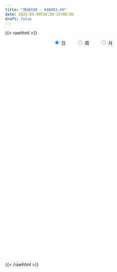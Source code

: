 ```yaml
---
title: "博闻科技 - 600883.SH"
date: 2022-05-30T16:30:13+08:00
draft: false
---
```

{{< rawhtml >}}
    <div style="text-align: center">
        <label style="padding: 1rem;"><input style="margin-right: .5rem" type="radio" name="period" value="D" checked onclick="period_change(this)">日</label>
        <label style="padding: 1rem;"><input style="margin-right: .5rem" type="radio" name="period" value="W" onclick="period_change(this)">周</label>
        <label style="padding: 1rem;"><input style="margin-right: .5rem" type="radio" name="period" value="M" onclick="period_change(this)">月</label>
    </div>
    <div id="chart" style="height: 700px;"></div> 
    <script type="text/javascript">
        const D_v = [9784.1,8277.0,13389.0,26014.91,13150.65,14421.0,16365.65,14725.09,13462.03,30609.05,26287.5,22033.0,15012.75,16996.31,23277.5,18323.28,19128.0,14854.5,18198.87,13876.13,9567.48,14441.0,13390.0,10277.47,9106.0,8633.0,14559.0,19891.01,9280.42,12853.0,13217.2,9951.0,11684.0,7815.0,10221.0,14311.08,12027.0,11706.8,13305.0,12039.0,11184.46,12324.08,8977.0,16263.0,27259.0,15825.28,15827.0,16435.6,17531.0,10422.11,8324.01,9815.96,17313.03,29548.47,14575.0,8083.0,15166.0,14857.0,10709.25,16171.73,10107.94,10611.68,12753.12,11883.0,13921.29,9194.0,11249.0,10526.3,12637.0,12864.67,16723.0,12897.86,17062.1,16082.4,30145.71,20938.0,15484.0,19120.0,21038.53,18165.0,22379.77,28882.0,18919.0,18587.48,14624.0,15001.06,13119.94,11186.48,14075.0,16344.0,20533.26,7676.0,10897.0,15622.94,25270.02,17358.0,13930.24,8273.92,18742.24,11352.92,11088.92,10031.0,9261.0,7879.6,8439.0,7784.0,9086.0,13400.02,23759.95,15105.67,13200.7,14016.0,13187.33,9235.01,39767.01,19073.01,12893.0,14577.5,24570.0,19659.0,49986.0,18461.0,27193.86,22773.0,56909.01,53014.35,35053.2,28852.0,41595.78,37539.0,29774.76,24005.39,29046.03,31295.0,20415.0,21568.52,34854.11,25505.46,14619.0,13049.0,12642.0,14762.99,21694.2,16230.23,21941.99,22988.0,39915.04,27808.98,27040.0,29790.38,26747.99,16922.0,22850.0,21972.0,31107.59,20806.01,20831.42,29182.02,14329.86,14861.0,29774.0,24834.11,19075.0,20592.62,24502.74,39515.19,74858.13,197055.7,93507.59,67421.04,163698.28,220138.01,163873.62,133420.98,60560.0,219615.05,156561.65,122767.02,105961.3,66027.3,96591.05,65748.43,80449.67,66850.45,68958.98,78134.03,62061.59,66079.12,35450.4,24523.01,44488.81,29874.0,43124.42,39351.0,30546.0,43337.2,40925.22,33300.0,24969.0,26261.46,42614.1,34019.0,30047.02,29208.02,28204.98,38493.2,33893.57,23576.07,23304.0,22108.0,23628.0,38804.0,56398.57,40087.09,86953.09,131025.11,376386.01,134596.0,203985.13,127576.99,113675.2,89446.0,66541.0,44915.57,40272.0,55186.0,36580.0,55325.0,59090.0,56208.0,46932.9,41049.0,45755.0,39186.8,28002.0,74866.0,129900.89,61766.03,35057.1,30149.0,27974.0,42904.01,36081.0,30017.0,28250.12,34974.0,26078.0,24494.1,26317.0,21353.0]
const D_histogram = [0.0,-0.0063562393,0.0039963167,0.0242761971,0.0312102103,0.0280746942,0.0289070906,0.0136672904,0.0018467359,0.0188606397,0.0294765848,0.0316424284,0.0385051731,0.0313291701,0.0404646503,0.0408030416,0.0317005542,0.026632745,-0.0024217006,-0.0278021883,-0.0431298172,-0.0378976707,-0.0447728825,-0.0460554352,-0.0488360268,-0.049669202,-0.0529539517,-0.0453570598,-0.0427218089,-0.0489807809,-0.0520784404,-0.059295335,-0.0551789096,-0.0504307709,-0.0371243536,-0.0331065897,-0.033131405,-0.03306051,-0.0366870504,-0.0442718752,-0.0512864557,-0.0466100072,-0.0468701178,-0.055847496,-0.0326765467,-0.0172992505,-0.0120407762,-0.0031619719,0.0043368672,0.0080150781,0.0110020373,0.0191176659,0.0376369571,0.0667258815,0.0707683739,0.0702262179,0.059658911,0.0610949606,0.0615436574,0.0478079992,0.0347274169,0.0271312149,0.0162889411,-0.0043529598,-0.0108997741,-0.0203693798,-0.0221936232,-0.0139742749,-0.0094314691,0.0002484256,0.0062583794,0.0077242396,0.0017802656,0.0004339593,0.0192697379,0.0324931648,0.0388789194,0.048851885,0.0585245725,0.0654540739,0.0790862334,0.0749647862,0.0776298612,0.0612575963,0.0617515102,0.0509521766,0.0373535026,0.0258188684,0.0154855758,-0.0050755252,-0.0411686294,-0.0620366417,-0.0829755343,-0.0669341923,-0.0264881827,0.0023054359,0.0152609551,0.0220427644,0.0353982611,0.0406060412,0.041617794,0.0226208957,0.0060671398,-0.0144831212,-0.0332371423,-0.0459773843,-0.0554520031,-0.0526840814,-0.0748148024,-0.0576140256,-0.0554601821,-0.065914851,-0.0676195911,-0.0546620883,-0.0094567079,0.0229803518,0.0380035748,0.045067042,0.0543266126,0.0541426088,0.0670710984,0.0663278144,0.0696666501,0.0452359656,0.0492498434,0.0254590161,0.0205295816,0.0206137777,0.0339998499,0.0332460621,0.0255079541,0.0162924228,0.0187221869,0.0161555966,0.0060878747,-0.0171019931,-0.0230112252,-0.0343196634,-0.0438739544,-0.0485370474,-0.0485030062,-0.0498833651,-0.0583459539,-0.058545586,-0.0476786649,-0.0430999681,-0.0330317481,-0.0314624876,-0.0422507071,-0.0620370513,-0.0588430225,-0.0463840754,-0.0312181634,-0.0144412712,0.0076042074,0.0253971755,0.0293233042,0.0427924411,0.0384649848,0.0339711543,0.0397420169,0.0464480788,0.0456247785,0.028534211,0.0307964648,0.002242075,0.036912601,0.0448538215,0.0361612849,0.0212453497,0.0376237427,0.0860741894,0.0580787791,0.0651903887,0.1244174925,0.1510180892,0.165003025,0.1597606939,0.1372723561,0.0984587934,0.0371832734,0.0026088714,-0.0229959357,-0.0352023494,-0.0440343857,-0.0789060232,-0.0866094251,-0.1130591462,-0.1196201723,-0.1252241273,-0.101569257,-0.0861111178,-0.0655556046,-0.0720894209,-0.0740356554,-0.0983627808,-0.1275602386,-0.1356528296,-0.1342511281,-0.1413441447,-0.1702982758,-0.1682907275,-0.1542567885,-0.1279636275,-0.0982641827,-0.0632954389,-0.0471345092,-0.0396726467,-0.025838576,-0.0099531956,-0.0044411492,0.015350093,0.0442951363,0.0607667076,0.0990506603,0.176215122,0.2190574007,0.1738243971,0.1021659395,0.0212971769,-0.016481328,-0.0392736044,-0.0609611313,-0.0653641447,-0.068126418,-0.0899818828,-0.0950122083,-0.1356035069,-0.1430781428,-0.1271634295,-0.1245747649,-0.0931761355,-0.071956998,-0.0567901531,-0.0345952233,0.0292107268,0.0544213106,0.0693116882,0.0761568302,0.0799796706,0.0764200882,0.0822856547,0.0871819272,0.0833571694,0.081096694,0.0510323939,0.0452060305,0.0420103974,0.0398972486,0.0410351274]
const D_fast = [0.0,-0.0079452991,0.003406336,0.0297552657,0.0444918315,0.0483749889,0.056434158,0.0446111804,0.0332523099,0.0549813736,0.0729664649,0.0830429157,0.0995319536,0.1001882431,0.1194398859,0.1299790376,0.1288016888,0.1303920657,0.1007321951,0.0684011603,0.0422910771,0.0380488059,0.0199803734,0.0071839619,-0.0078056364,-0.0210561121,-0.0375793497,-0.0413217227,-0.0493669241,-0.0678710913,-0.0839883608,-0.1060290893,-0.1157073912,-0.1235669452,-0.1195416163,-0.1238004998,-0.1321081663,-0.1403023989,-0.1531007019,-0.1717534955,-0.1915896899,-0.1985657431,-0.2105433833,-0.2334826354,-0.2184808228,-0.2074283392,-0.205180059,-0.1970917477,-0.1885086918,-0.1828267114,-0.1770892428,-0.1641941977,-0.1362656672,-0.0904952725,-0.0687606867,-0.0517462882,-0.0473988673,-0.0306890776,-0.0148544664,-0.0166381248,-0.0210368528,-0.0218502511,-0.0286202897,-0.0503504305,-0.0596221884,-0.074184139,-0.0815567882,-0.0768310086,-0.0746460701,-0.064904069,-0.0573295204,-0.0539326003,-0.0594315079,-0.0606693244,-0.0370161113,-0.0156693933,0.0004360912,0.0226220281,0.0469258587,0.0702188786,0.1036225964,0.1182423457,0.1403148861,0.1392570202,0.1551888116,0.1571275222,0.1528672239,0.1477873068,0.1413254081,0.1194954258,0.0731101642,0.0367329916,-0.0049497846,-0.0056419907,0.0281819732,0.0575519508,0.0743227088,0.0866152091,0.1088202711,0.1241795616,0.1355957628,0.1222540884,0.1072171175,0.0830460762,0.0559827695,0.0317481814,0.0084105619,-0.0019925368,-0.0428269583,-0.040029688,-0.05174089,-0.0786742717,-0.0972839095,-0.0979919288,-0.0551507254,-0.0169685777,0.0075555389,0.0258857666,0.0487269904,0.0620786388,0.091774903,0.1076135727,0.1283690708,0.1152473777,0.1315737164,0.1141476432,0.1143506041,0.1195882446,0.1414742793,0.149032007,0.1476708876,0.1425284619,0.1496387728,0.1511110816,0.1425653283,0.1150999623,0.1034379239,0.0835495698,0.0630267902,0.0462294354,0.034137725,0.0202865249,-0.0027625524,-0.017598581,-0.0186513262,-0.0248476214,-0.0230373384,-0.0293336998,-0.050684596,-0.0859802031,-0.09749693,-0.0966340017,-0.0892726305,-0.0761060561,-0.0521595257,-0.0280172637,-0.016760309,0.0074069383,0.0126957281,0.0166946862,0.032401053,0.0507191346,0.061302029,0.0513450142,0.0613063843,0.0333125131,0.0772111894,0.0963658653,0.0967136499,0.0871090521,0.1128933808,0.1828623748,0.1693866593,0.1927958661,0.283127343,0.3474824621,0.4027181541,0.4374159965,0.4492457477,0.4350468833,0.3830671817,0.3491449975,0.3177912065,0.2967842055,0.2769435727,0.2223454294,0.1929896712,0.1382751636,0.1018090944,0.0648991076,0.0631616637,0.0570920234,0.0612586355,0.0367024639,0.0162473156,-0.032670505,-0.0937580225,-0.1357638209,-0.1679249014,-0.2103539542,-0.2818826543,-0.3219477878,-0.3464780459,-0.3521757918,-0.3470423927,-0.3278975087,-0.3235202062,-0.3259765054,-0.3186020788,-0.3052049972,-0.3008032381,-0.2771744726,-0.2371556452,-0.2054923971,-0.1424457793,-0.0212275371,0.0763790918,0.0746021874,0.0284852147,-0.0470592536,-0.0889580906,-0.121568768,-0.1584965778,-0.1792406273,-0.1990345051,-0.2433854407,-0.2721688182,-0.3466609935,-0.3899051652,-0.4057813092,-0.4343363358,-0.4262317404,-0.4230018523,-0.4220325456,-0.4084864217,-0.3373777899,-0.2985618784,-0.2663435788,-0.2404592292,-0.2166414712,-0.2010960316,-0.1746590514,-0.1479672971,-0.1309527626,-0.1129390644,-0.130245266,-0.1247701218,-0.1174631556,-0.1096019922,-0.0982053315]
const D_slow = [0.0,-0.0015890598,-0.0005899807,0.0054790686,0.0132816212,0.0203002947,0.0275270674,0.03094389,0.031405574,0.0361207339,0.0434898801,0.0514004872,0.0610267805,0.068859073,0.0789752356,0.089175996,0.0971011345,0.1037593208,0.1031538956,0.0962033486,0.0854208943,0.0759464766,0.064753256,0.0532393972,0.0410303905,0.0286130899,0.015374602,0.0040353371,-0.0066451151,-0.0188903104,-0.0319099205,-0.0467337542,-0.0605284816,-0.0731361743,-0.0824172627,-0.0906939101,-0.0989767614,-0.1072418889,-0.1164136515,-0.1274816203,-0.1403032342,-0.151955736,-0.1636732654,-0.1776351394,-0.1858042761,-0.1901290887,-0.1931392828,-0.1939297758,-0.192845559,-0.1908417895,-0.1880912801,-0.1833118636,-0.1739026244,-0.157221154,-0.1395290605,-0.1219725061,-0.1070577783,-0.0917840382,-0.0763981238,-0.064446124,-0.0557642698,-0.0489814661,-0.0449092308,-0.0459974707,-0.0487224143,-0.0538147592,-0.059363165,-0.0628567337,-0.065214601,-0.0651524946,-0.0635878998,-0.0616568399,-0.0612117735,-0.0611032837,-0.0562858492,-0.048162558,-0.0384428282,-0.0262298569,-0.0115987138,0.0047648047,0.024536363,0.0432775596,0.0626850249,0.0779994239,0.0934373015,0.1061753456,0.1155137213,0.1219684384,0.1258398323,0.124570951,0.1142787937,0.0987696332,0.0780257497,0.0612922016,0.0546701559,0.0552465149,0.0590617537,0.0645724448,0.07342201,0.0835735204,0.0939779688,0.0996331928,0.1011499777,0.0975291974,0.0892199118,0.0777255657,0.063862565,0.0506915446,0.031987844,0.0175843376,0.0037192921,-0.0127594206,-0.0296643184,-0.0433298405,-0.0456940175,-0.0399489295,-0.0304480358,-0.0191812753,-0.0055996222,0.00793603,0.0247038046,0.0412857582,0.0587024207,0.0700114121,0.082323873,0.088688627,0.0938210224,0.0989744669,0.1074744294,0.1157859449,0.1221629334,0.1262360391,0.1309165859,0.134955485,0.1364774537,0.1322019554,0.1264491491,0.1178692332,0.1069007446,0.0947664828,0.0826407312,0.07016989,0.0555834015,0.040947005,0.0290273388,0.0182523467,0.0099944097,0.0021287878,-0.008433889,-0.0239431518,-0.0386539074,-0.0502499263,-0.0580544671,-0.0616647849,-0.0597637331,-0.0534144392,-0.0460836132,-0.0353855029,-0.0257692567,-0.0172764681,-0.0073409639,0.0042710558,0.0156772504,0.0228108032,0.0305099194,0.0310704381,0.0402985884,0.0515120438,0.060552365,0.0658637024,0.0752696381,0.0967881854,0.1113078802,0.1276054774,0.1587098505,0.1964643728,0.2377151291,0.2776553025,0.3119733916,0.3365880899,0.3458839083,0.3465361261,0.3407871422,0.3319865548,0.3209779584,0.3012514526,0.2795990963,0.2513343098,0.2214292667,0.1901232349,0.1647309206,0.1432031412,0.12681424,0.1087918848,0.090282971,0.0656922758,0.0338022161,-0.0001109913,-0.0336737733,-0.0690098095,-0.1115843784,-0.1536570603,-0.1922212574,-0.2242121643,-0.24877821,-0.2646020697,-0.276385697,-0.2863038587,-0.2927635027,-0.2952518016,-0.2963620889,-0.2925245656,-0.2814507816,-0.2662591047,-0.2414964396,-0.1974426591,-0.1426783089,-0.0992222097,-0.0736807248,-0.0683564306,-0.0724767626,-0.0822951637,-0.0975354465,-0.1138764827,-0.1309080871,-0.1534035579,-0.1771566099,-0.2110574866,-0.2468270223,-0.2786178797,-0.3097615709,-0.3330556048,-0.3510448543,-0.3652423926,-0.3738911984,-0.3665885167,-0.352983189,-0.335655267,-0.3166160594,-0.2966211418,-0.2775161198,-0.2569447061,-0.2351492243,-0.2143099319,-0.1940357584,-0.18127766,-0.1699761523,-0.159473553,-0.1494992408,-0.139240459]
const D_data = [['2021-05-19', 8.5609, 8.3715, 8.3416, 8.5609],['2021-05-20', 8.3516, 8.2719, 8.2519, 8.4014],['2021-05-21', 8.4214, 8.4911, 8.2519, 8.5908],['2021-05-24', 8.6008, 8.7104, 8.6008, 8.8997],['2021-05-25', 8.7104, 8.6406, 8.5011, 8.7702],['2021-05-26', 8.6307, 8.5509, 8.4114, 8.6307],['2021-05-27', 8.5509, 8.6207, 8.4812, 8.7403],['2021-05-28', 8.6008, 8.4014, 8.3815, 8.7403],['2021-05-31', 8.4712, 8.3815, 8.2619, 8.4712],['2021-06-01', 8.3815, 8.7702, 8.3616, 8.7702],['2021-06-02', 8.7801, 8.7901, 8.6606, 8.8599],['2021-06-03', 8.8001, 8.7502, 8.6705, 9.0393],['2021-06-04', 8.6705, 8.8698, 8.6506, 8.8698],['2021-06-07', 8.8698, 8.7303, 8.6606, 8.9296],['2021-06-08', 8.6506, 8.9795, 8.6506, 8.9795],['2021-06-09', 9.0492, 8.9396, 8.7901, 9.0492],['2021-06-10', 8.9296, 8.8399, 8.82, 9.0791],['2021-06-11', 8.8499, 8.8898, 8.7801, 9.0094],['2021-06-15', 8.8499, 8.521, 8.521, 8.8499],['2021-06-16', 8.521, 8.4214, 8.3416, 8.531],['2021-06-17', 8.4413, 8.4214, 8.3317, 8.5011],['2021-06-18', 8.3616, 8.6307, 8.3616, 8.6905],['2021-06-21', 8.6506, 8.4513, 8.3815, 8.6705],['2021-06-22', 8.4513, 8.4712, 8.4014, 8.5808],['2021-06-23', 8.5, 8.41, 8.38, 8.52],['2021-06-24', 8.49, 8.39, 8.35, 8.49],['2021-06-25', 8.45, 8.31, 8.25, 8.5],['2021-06-28', 8.32, 8.42, 8.13, 8.42],['2021-06-29', 8.38, 8.35, 8.3, 8.42],['2021-06-30', 8.32, 8.19, 8.15, 8.39],['2021-07-01', 8.19, 8.16, 8.13, 8.29],['2021-07-02', 8.12, 8.03, 8.01, 8.15],['2021-07-05', 8.17, 8.11, 8.03, 8.32],['2021-07-06', 8.12, 8.09, 8.05, 8.18],['2021-07-07', 8.12, 8.2, 8.03, 8.25],['2021-07-08', 8.19, 8.09, 7.9, 8.24],['2021-07-09', 8.03, 8.01, 7.64, 8.14],['2021-07-12', 8.13, 7.97, 7.93, 8.13],['2021-07-13', 8.0, 7.87, 7.85, 8.03],['2021-07-14', 7.89, 7.74, 7.7, 7.95],['2021-07-15', 7.79, 7.65, 7.5, 7.79],['2021-07-16', 7.64, 7.73, 7.6, 7.85],['2021-07-19', 7.76, 7.62, 7.57, 7.76],['2021-07-20', 7.54, 7.42, 7.36, 7.61],['2021-07-21', 7.43, 7.8, 7.43, 8.05],['2021-07-22', 7.84, 7.76, 7.66, 7.96],['2021-07-23', 7.85, 7.65, 7.47, 7.85],['2021-07-26', 7.62, 7.7, 7.48, 7.8],['2021-07-27', 7.71, 7.7, 7.65, 7.95],['2021-07-28', 7.7, 7.66, 7.4, 7.75],['2021-07-29', 7.78, 7.65, 7.55, 7.84],['2021-07-30', 7.66, 7.73, 7.55, 7.78],['2021-08-02', 7.57, 7.93, 7.55, 7.93],['2021-08-03', 7.89, 8.21, 7.88, 8.32],['2021-08-04', 8.18, 8.02, 8.0, 8.28],['2021-08-05', 8.02, 8.01, 8.0, 8.12],['2021-08-06', 8.04, 7.89, 7.87, 8.08],['2021-08-09', 8.12, 8.05, 7.92, 8.12],['2021-08-10', 8.04, 8.08, 7.96, 8.12],['2021-08-11', 8.13, 7.9, 7.9, 8.13],['2021-08-12', 7.97, 7.86, 7.82, 7.97],['2021-08-13', 7.88, 7.89, 7.75, 7.97],['2021-08-16', 7.85, 7.81, 7.75, 7.95],['2021-08-17', 7.74, 7.6, 7.59, 7.8],['2021-08-18', 7.65, 7.69, 7.53, 7.73],['2021-08-19', 7.66, 7.59, 7.58, 7.69],['2021-08-20', 7.59, 7.63, 7.48, 7.66],['2021-08-23', 7.64, 7.75, 7.6, 7.76],['2021-08-24', 7.66, 7.72, 7.66, 7.8],['2021-08-25', 7.71, 7.81, 7.61, 7.82],['2021-08-26', 7.79, 7.8, 7.7, 7.91],['2021-08-27', 7.8, 7.76, 7.74, 7.93],['2021-08-30', 7.78, 7.65, 7.64, 7.8],['2021-08-31', 7.67, 7.68, 7.6, 7.82],['2021-09-01', 7.71, 7.98, 7.65, 8.02],['2021-09-02', 7.87, 8.01, 7.81, 8.02],['2021-09-03', 7.93, 8.0, 7.88, 8.01],['2021-09-06', 8.03, 8.12, 7.96, 8.17],['2021-09-07', 8.16, 8.21, 8.05, 8.24],['2021-09-08', 8.21, 8.27, 8.1, 8.3],['2021-09-09', 8.29, 8.47, 8.24, 8.49],['2021-09-10', 8.47, 8.34, 8.33, 8.75],['2021-09-13', 8.31, 8.49, 8.23, 8.52],['2021-09-14', 8.48, 8.28, 8.24, 8.58],['2021-09-15', 8.28, 8.51, 8.27, 8.55],['2021-09-16', 8.53, 8.4, 8.3, 8.69],['2021-09-17', 8.4, 8.35, 8.18, 8.48],['2021-09-22', 8.35, 8.35, 8.22, 8.5],['2021-09-23', 8.39, 8.34, 8.3, 8.57],['2021-09-24', 8.35, 8.15, 8.14, 8.37],['2021-09-27', 8.19, 7.8, 7.7, 8.19],['2021-09-28', 7.74, 7.81, 7.71, 7.87],['2021-09-29', 7.8, 7.65, 7.61, 7.81],['2021-09-30', 7.69, 8.05, 7.63, 8.1],['2021-10-08', 8.05, 8.48, 8.03, 8.52],['2021-10-11', 8.48, 8.52, 8.44, 8.7],['2021-10-12', 8.53, 8.45, 8.34, 8.62],['2021-10-13', 8.45, 8.45, 8.41, 8.64],['2021-10-14', 8.58, 8.62, 8.34, 8.65],['2021-10-15', 8.68, 8.61, 8.48, 8.69],['2021-10-18', 8.54, 8.62, 8.47, 8.68],['2021-10-19', 8.63, 8.36, 8.33, 8.66],['2021-10-20', 8.41, 8.32, 8.15, 8.45],['2021-10-21', 8.25, 8.18, 8.16, 8.43],['2021-10-22', 8.17, 8.09, 8.06, 8.25],['2021-10-25', 8.03, 8.06, 7.96, 8.13],['2021-10-26', 8.08, 8.01, 7.91, 8.11],['2021-10-27', 7.95, 8.11, 7.94, 8.18],['2021-10-28', 8.02, 7.7, 7.64, 8.1],['2021-10-29', 7.68, 8.13, 7.68, 8.2],['2021-11-01', 8.14, 7.95, 7.92, 8.18],['2021-11-02', 7.99, 7.72, 7.69, 8.1],['2021-11-03', 7.79, 7.74, 7.67, 7.93],['2021-11-04', 7.78, 7.9, 7.78, 7.93],['2021-11-05', 7.89, 8.43, 7.83, 8.63],['2021-11-08', 8.4, 8.48, 8.31, 8.56],['2021-11-09', 8.48, 8.41, 8.34, 8.49],['2021-11-10', 8.41, 8.4, 8.23, 8.45],['2021-11-11', 8.31, 8.51, 8.31, 8.51],['2021-11-12', 8.43, 8.46, 8.36, 8.47],['2021-11-15', 8.4, 8.71, 8.31, 8.8],['2021-11-16', 8.67, 8.63, 8.53, 8.74],['2021-11-17', 8.61, 8.75, 8.41, 8.82],['2021-11-18', 8.73, 8.4, 8.35, 8.73],['2021-11-19', 8.45, 8.75, 8.42, 8.96],['2021-11-22', 8.7, 8.39, 8.26, 8.7],['2021-11-23', 8.39, 8.58, 8.26, 8.75],['2021-11-24', 8.63, 8.66, 8.4, 8.71],['2021-11-25', 8.56, 8.9, 8.56, 8.98],['2021-11-26', 8.9, 8.8, 8.56, 8.93],['2021-11-29', 8.71, 8.73, 8.56, 8.9],['2021-11-30', 8.68, 8.7, 8.62, 8.85],['2021-12-01', 8.74, 8.86, 8.65, 8.9],['2021-12-02', 8.85, 8.83, 8.71, 9.0],['2021-12-03', 8.8, 8.73, 8.71, 8.95],['2021-12-06', 8.73, 8.49, 8.49, 8.8],['2021-12-07', 8.5, 8.63, 8.5, 9.07],['2021-12-08', 8.62, 8.51, 8.39, 8.63],['2021-12-09', 8.49, 8.46, 8.4, 8.57],['2021-12-10', 8.44, 8.46, 8.4, 8.5],['2021-12-13', 8.4, 8.48, 8.4, 8.59],['2021-12-14', 8.48, 8.43, 8.4, 8.56],['2021-12-15', 8.45, 8.28, 8.24, 8.51],['2021-12-16', 8.29, 8.32, 8.26, 8.35],['2021-12-17', 8.32, 8.45, 8.29, 8.46],['2021-12-20', 8.48, 8.38, 8.31, 8.55],['2021-12-21', 8.37, 8.46, 8.32, 8.55],['2021-12-22', 8.46, 8.36, 8.25, 8.52],['2021-12-23', 8.39, 8.15, 8.14, 8.39],['2021-12-24', 8.17, 7.91, 7.9, 8.17],['2021-12-27', 7.97, 8.1, 7.96, 8.11],['2021-12-28', 8.09, 8.21, 8.03, 8.24],['2021-12-29', 8.24, 8.28, 8.13, 8.33],['2021-12-30', 8.3, 8.36, 8.26, 8.42],['2021-12-31', 8.36, 8.52, 8.26, 8.6],['2022-01-04', 8.55, 8.58, 8.38, 8.59],['2022-01-05', 8.56, 8.48, 8.43, 8.68],['2022-01-06', 8.51, 8.67, 8.47, 8.72],['2022-01-07', 8.67, 8.5, 8.45, 8.67],['2022-01-10', 8.5, 8.5, 8.38, 8.59],['2022-01-11', 8.5, 8.66, 8.5, 8.69],['2022-01-12', 8.63, 8.74, 8.52, 8.77],['2022-01-13', 8.8, 8.7, 8.62, 8.82],['2022-01-14', 8.58, 8.48, 8.46, 8.8],['2022-01-17', 8.48, 8.71, 8.48, 8.78],['2022-01-18', 8.74, 8.27, 8.22, 8.76],['2022-01-19', 8.3, 9.1, 8.28, 9.1],['2022-01-20', 9.3, 8.92, 8.81, 9.44],['2022-01-21', 8.9, 8.75, 8.67, 9.1],['2022-01-24', 8.67, 8.64, 8.51, 8.88],['2022-01-25', 8.81, 9.07, 8.71, 9.43],['2022-01-26', 8.99, 9.71, 8.68, 9.98],['2022-01-27', 9.71, 8.88, 8.79, 9.76],['2022-01-28', 9.11, 9.33, 9.06, 9.59],['2022-02-07', 9.56, 10.26, 9.38, 10.26],['2022-02-08', 10.64, 10.22, 9.83, 10.85],['2022-02-09', 10.23, 10.33, 9.92, 10.4],['2022-02-10', 10.36, 10.28, 10.07, 10.45],['2022-02-11', 10.12, 10.15, 9.69, 10.26],['2022-02-14', 9.94, 9.92, 9.76, 10.14],['2022-02-15', 9.9, 9.47, 9.41, 9.91],['2022-02-16', 9.5, 9.61, 9.43, 9.68],['2022-02-17', 9.49, 9.6, 9.31, 9.63],['2022-02-18', 9.6, 9.69, 9.41, 9.85],['2022-02-21', 9.65, 9.69, 9.59, 9.92],['2022-02-22', 9.63, 9.24, 9.23, 9.68],['2022-02-23', 9.26, 9.44, 9.19, 9.56],['2022-02-24', 9.37, 9.07, 8.9, 9.53],['2022-02-25', 9.14, 9.17, 9.03, 9.29],['2022-02-28', 9.2, 9.08, 9.0, 9.25],['2022-03-01', 9.1, 9.43, 9.08, 9.43],['2022-03-02', 9.33, 9.38, 9.31, 9.64],['2022-03-03', 9.37, 9.5, 9.31, 9.62],['2022-03-04', 9.42, 9.16, 9.09, 9.5],['2022-03-07', 9.07, 9.15, 9.01, 9.33],['2022-03-08', 9.14, 8.74, 8.7, 9.19],['2022-03-09', 8.75, 8.45, 8.15, 8.84],['2022-03-10', 8.63, 8.51, 8.51, 8.74],['2022-03-11', 8.55, 8.5, 8.25, 8.55],['2022-03-14', 8.5, 8.26, 8.26, 8.58],['2022-03-15', 8.21, 7.75, 7.72, 8.24],['2022-03-16', 7.9, 7.91, 7.6, 8.0],['2022-03-17', 7.94, 7.95, 7.92, 8.09],['2022-03-18', 7.95, 8.07, 7.93, 8.14],['2022-03-21', 8.08, 8.14, 8.01, 8.16],['2022-03-22', 8.14, 8.28, 8.02, 8.31],['2022-03-23', 8.29, 8.1, 8.09, 8.31],['2022-03-24', 8.13, 7.98, 7.96, 8.13],['2022-03-25', 8.02, 8.05, 7.97, 8.16],['2022-03-28', 8.02, 8.1, 7.9, 8.18],['2022-03-29', 8.09, 7.98, 7.93, 8.12],['2022-03-30', 8.06, 8.19, 7.98, 8.24],['2022-03-31', 8.19, 8.42, 8.15, 8.46],['2022-04-01', 8.37, 8.39, 8.27, 8.43],['2022-04-06', 8.38, 8.84, 8.38, 8.91],['2022-04-07', 8.85, 9.72, 8.57, 9.72],['2022-04-08', 9.98, 9.75, 9.53, 10.69],['2022-04-11', 9.0, 8.78, 8.78, 9.33],['2022-04-12', 7.99, 8.23, 7.9, 8.36],['2022-04-13', 8.28, 7.74, 7.74, 8.3],['2022-04-14', 7.76, 7.95, 7.76, 8.18],['2022-04-15', 8.1, 7.94, 7.93, 8.27],['2022-04-18', 7.93, 7.78, 7.63, 7.95],['2022-04-19', 7.81, 7.86, 7.75, 7.9],['2022-04-20', 7.88, 7.79, 7.75, 7.94],['2022-04-21', 7.72, 7.4, 7.33, 7.81],['2022-04-22', 7.4, 7.44, 7.27, 7.5],['2022-04-25', 7.31, 6.75, 6.73, 7.34],['2022-04-26', 6.8, 6.89, 6.8, 7.3],['2022-04-27', 6.86, 7.06, 6.81, 7.13],['2022-04-28', 6.9, 6.8, 6.62, 7.0],['2022-04-29', 6.82, 7.12, 6.82, 7.13],['2022-05-05', 7.13, 7.02, 6.93, 7.15],['2022-05-06', 6.86, 6.94, 6.72, 6.95],['2022-05-09', 6.95, 7.04, 6.9, 7.09],['2022-05-10', 6.96, 7.74, 6.87, 7.74],['2022-05-11', 7.69, 7.48, 7.47, 7.84],['2022-05-12', 7.44, 7.46, 7.27, 7.55],['2022-05-13', 7.5, 7.43, 7.33, 7.54],['2022-05-16', 7.47, 7.44, 7.41, 7.49],['2022-05-17', 7.44, 7.37, 7.26, 7.48],['2022-05-18', 7.39, 7.52, 7.34, 7.53],['2022-05-19', 7.39, 7.57, 7.31, 7.57],['2022-05-20', 7.57, 7.5, 7.44, 7.58],['2022-05-23', 7.52, 7.54, 7.41, 7.56],['2022-05-24', 7.55, 7.13, 7.13, 7.59],['2022-05-25', 7.16, 7.35, 7.13, 7.36],['2022-05-26', 7.34, 7.37, 7.28, 7.42],['2022-05-27', 7.44, 7.38, 7.33, 7.46],['2022-05-30', 7.39, 7.43, 7.35, 7.47]]
const W_v = [234016.57,157259.07,135214.55,126423.86,212730.16,135017.09,167936.73,135123.48,109408.81,192003.05,100374.34,173607.77,88549.33,82037.02,76606.26,68071.27,67392.03,61187.38,94173.54,76770.17,51993.74,60207.06,52518.37,84198.24,63175.83,65053.56,42162.29,79146.78,125176.33,53407.0,33901.9,81850.94,81351.23,127890.17,123869.03,149025.31,48065.54,70110.28,63722.73,84945.11,60088.93,176084.1,104988.35,50952.99,41550.78,36048.41,193728.46,132061.79,54174.42,48364.83,55125.34,42480.75,107039.61,144404.17,364787.37,154974.22,84397.33,57604.97,48921.11,34281.04,49735.67,28989.0,55439.02,50177.58,188747.44,120916.98,117637.97,133824.2,135349.24,146663.41,91005.68,52644.0,42839.62,56470.18,20554.89,81583.11,55961.52,83213.98,60491.85,58939.26,113810.51,216538.96,227492.68,241089.12,193957.39,115984.79,169970.16,162329.32,185920.72,128682.99,30836.3,92246.32,74996.26,71114.39,73972.82,52420.4,105020.41,101267.4,108283.23,110283.37,174330.83,92081.33,129645.62,107284.18,74745.93,39408.46,44543.45,53513.61,72531.38,49361.65,66829.99,89666.1,21348.43,51340.32,96968.96,80558.19,76840.91,65483.17,73357.56,65694.01,137647.54,70462.77,105940.96,82080.49,337190.73,324406.55,463815.46,320907.56,172363.36,196046.26,284989.29,275683.23,415478.3,285053.69,201778.59,238620.4,525826.8199999999,247537.69,179171.07,188237.58,297482.97,101267.36,211708.57,274597.95,272908.66,143325.82,113912.23,77414.68,75293.0,46522.21,165569.02,252065.49,204869.48,224756.49,128390.2,132285.09,158939.58,151823.57,149371.01,117138.1,130145.05,83631.31,81877.07,63304.12,21128.31,109416.94,62744.17,50889.44,68834.24,114467.77,98389.24,89628.8,149700.47,293533.19,215583.65,131781.8,64602.13,75845.97,94731.2,59477.77,162016.49,150510.01,72770.52,42512.6,97197.4,54690.17,60086.6,85594.61,117092.81,124530.27,52074.13,95868.95,70210.09,55104.98,26181.74,91941.96,56837.69,84677.3,107404.33,92579.59,56083.48,55965.47,65192.63,56058.08,60559.34,84151.28,62528.68,84685.5,62457.6,59000.41,65648.83,99712.21,109585.3,80251.48,41605.48,54729.2,25270.02,69657.32,46699.52,69135.64,89406.05,90772.51,175322.87,196054.33,134536.18,109596.09,87271.41,147542.4,119599.58,85149.31,109136.73,429439.35,748551.9299999999,665465.02,375666.9,310684.12,181361.24,173077.42,162149.6,147471.82,181025.66,594364.21,669279.3199999999,243494.57,258604.9,84941.8,329592.02,167125.01,140113.22,21353.0]
const W_histogram = [0.0,-0.0283605698,-0.0244186963,-0.0224366462,-0.0148051418,0.0048270018,0.0309343808,0.0426474249,0.0433699517,0.0610114976,0.0390413357,0.0846865647,0.0642461086,0.0543572673,-0.0083908786,-0.024706,-0.0948243452,-0.1594824974,-0.1734799701,-0.1545951438,-0.1510354997,-0.1720421492,-0.1867867719,-0.1573386413,-0.1461190263,-0.14405901,-0.1254643178,-0.1186184069,-0.2295146096,-0.2742641548,-0.2745896897,-0.2262554414,-0.1544882403,-0.0846731653,-0.0037918983,0.08482937,0.1312411382,0.1207423095,0.0735782197,0.0599444979,0.0641142686,0.0708904016,0.0491655845,0.0383324915,0.0070140487,-0.0197554734,0.0002068737,-0.0757379627,-0.0974223006,-0.1211100592,-0.105894142,-0.0845917542,-0.037596338,0.0091936869,0.0495840608,0.0368524595,0.0325836071,0.0204625748,0.0065486572,0.0010897324,0.0151516931,0.0254759141,-0.0228866145,-0.0617367359,-0.0284765406,0.0242430944,0.0780953817,0.1410671708,0.1459522241,0.1442436346,0.1558980129,0.1508961347,0.13410275,0.0933902332,0.076346859,0.0957649435,0.1057592564,0.0938805993,0.0598304589,0.0635716915,0.0836963031,0.1223464231,0.1601623908,0.1824466855,0.210508768,0.1946373007,0.1908845349,0.1811959786,0.1761079886,0.1053627258,0.043175476,-0.0028919221,-0.0395931635,-0.0639807529,-0.0678219045,-0.1034523693,-0.1182051317,-0.0934171835,-0.0608166089,-0.0344175713,-0.0322733097,-0.0104237675,0.0264649463,0.0021690829,-0.0369733285,-0.0508784793,-0.0493968639,-0.0560158062,-0.0354817042,-0.0116238768,0.0061049896,-0.003191405,-0.0257539836,-0.0280697413,-0.0448301533,-0.0328150902,-0.0287313678,-0.0405653957,-0.0743760236,-0.0888825936,-0.0795287655,-0.0650567603,-0.0429072637,-0.0182789547,0.0651042289,0.1687264396,0.3433861321,0.4179385845,0.4102707839,0.3378296935,0.2983423595,0.3355341124,0.3767823997,0.3826056247,0.2710124807,0.0986898287,-0.0393579141,-0.1524127085,-0.2041338648,-0.2174138337,-0.1952353874,-0.1801466385,-0.0930072032,-0.013348249,0.0409606426,0.0325975516,0.0469839952,0.0276962503,-0.0028472892,-0.030573723,-0.0092157448,0.0666147019,0.0942263768,0.0467104001,0.0161764243,-0.0275811294,-0.0830010854,-0.125463094,-0.1668321684,-0.1788914361,-0.2230536063,-0.2399946135,-0.2727855178,-0.2921805142,-0.2677880688,-0.2255214163,-0.207461726,-0.2044101856,-0.1761192525,-0.1489873831,-0.1166703015,-0.0920721697,-0.03650514,0.0184695486,0.0288143087,0.0023071619,-0.021746007,-0.0353180071,-0.0911341201,-0.1238733701,-0.0739965211,0.0252101427,0.0845752923,0.116927359,0.131662052,0.129833924,0.1225043423,0.1417301481,0.1527335218,0.1226798472,0.0898160675,0.0872330215,0.0526841154,0.0347755036,0.0306961877,0.0347968932,0.0284588358,0.0171217054,0.0388231782,0.0513906542,0.0396456703,0.0092562705,-0.0286497435,-0.0526220386,-0.0830769376,-0.1030456291,-0.104949289,-0.0900857304,-0.075497479,-0.0782670435,-0.0667036904,-0.039590938,0.0023185834,0.0302403531,0.0344605324,0.0299070091,0.0538481999,0.0751262586,0.0519669773,0.0377887284,0.0464893284,0.0517371198,0.0710203332,0.0826117102,0.0809279456,0.0580638611,0.039583189,-0.0090948378,-0.0007371565,0.0027278301,0.0029383129,0.0195983274,0.0654340514,0.1423208623,0.1526283717,0.1164879972,0.0854110359,0.0174606792,-0.0554008713,-0.1012296281,-0.1045072524,-0.0156106227,-0.0758674789,-0.1426780296,-0.1982816181,-0.2345596708,-0.2135306531,-0.1840017888,-0.1623993162,-0.1356782458]
const W_fast = [0.0,-0.0354507123,-0.0376135129,-0.0412406243,-0.0373104054,-0.0164715113,0.0173694628,0.0397443632,0.0513093779,0.0842037982,0.0719939703,0.1388108405,0.1344319115,0.138132387,0.0732865215,0.0507949001,-0.0430295314,-0.1475583079,-0.2049257732,-0.2246897329,-0.2588889636,-0.3229061505,-0.3843474662,-0.3942339959,-0.4195441375,-0.4534988736,-0.4662702609,-0.4890789517,-0.6573538068,-0.7706693907,-0.839642348,-0.8478719601,-0.8147268191,-0.7660800354,-0.686146743,-0.5763181322,-0.4970960795,-0.4774093307,-0.5061788657,-0.504826463,-0.4846281251,-0.4601293917,-0.4695628127,-0.4708127828,-0.5003777134,-0.5320861039,-0.5120720383,-0.6069513654,-0.6529912785,-0.7069565519,-0.7182141701,-0.7180597209,-0.6804633892,-0.6313749426,-0.5785885534,-0.58210704,-0.5782299905,-0.5852353792,-0.5975121324,-0.6026986241,-0.5848487402,-0.5681555406,-0.6222397228,-0.6765240283,-0.6503829681,-0.5916025596,-0.5182264268,-0.419987845,-0.3786147356,-0.3442624165,-0.293633535,-0.2609113795,-0.2441790768,-0.2615440353,-0.2595006946,-0.2161413743,-0.1797072472,-0.1681157546,-0.1872082802,-0.1675741247,-0.1265254374,-0.0572887115,0.0205678538,0.0884638198,0.1691530944,0.2019409523,0.2459093202,0.2815197586,0.3204587658,0.2760541843,0.2246608036,0.1778704249,0.1312708926,0.090888115,0.0700914873,0.0085979302,-0.0357061152,-0.0342724628,-0.0168760405,0.0009186043,-0.0050054616,0.0142381389,0.0577430892,0.0339894965,-0.014396247,-0.0410210176,-0.0518886183,-0.072511512,-0.0608478361,-0.0398959779,-0.0206408641,-0.0307351099,-0.0597361844,-0.0690693774,-0.0970373278,-0.0932260373,-0.0963251568,-0.1183005336,-0.1707051674,-0.2074323858,-0.217960749,-0.2197529339,-0.2083302533,-0.188271683,-0.0886124421,0.0571913785,0.317697604,0.4967347025,0.591634598,0.6036509309,0.6387491868,0.7598244678,0.8952683549,0.9967429862,0.9529029623,0.8052527675,0.6573655462,0.5062075746,0.4034529522,0.3358195248,0.3091891242,0.2792412135,0.343128848,0.41945074,0.4839997922,0.4837860891,0.5099185315,0.4975548492,0.4662994874,0.4309296228,0.4499836648,0.542467787,0.5936360562,0.5577976795,0.5313078097,0.4806549737,0.4044847463,0.3306569643,0.2475798477,0.190797721,0.0908721492,0.0139324886,-0.0870547951,-0.1794949201,-0.2220494918,-0.2361631934,-0.2699689346,-0.3180199406,-0.3337588206,-0.343873797,-0.3407242908,-0.3391442014,-0.2927034567,-0.2331113809,-0.2155630437,-0.2414934,-0.2709830707,-0.2933845725,-0.3719842156,-0.4356918081,-0.4043140894,-0.2988048899,-0.2182959172,-0.1567120107,-0.1090618047,-0.0784314518,-0.0551349479,-0.000476605,0.0487101491,0.0493264363,0.0389166735,0.0581418829,0.0367640056,0.0275492698,0.0311440007,0.0439439295,0.0447205811,0.037663877,0.0690711444,0.0944862839,0.0926527176,0.0645773854,0.0195089355,-0.0176188692,-0.0688430026,-0.1145731014,-0.1427140836,-0.1503719576,-0.1546580759,-0.1769944013,-0.1821069708,-0.1648919529,-0.1224027856,-0.0869209276,-0.0740856152,-0.0711623862,-0.0337591454,0.0063004779,-0.0038670591,-0.0085981258,0.0117248062,0.0299068776,0.0669451743,0.0991894789,0.1177377006,0.1093895815,0.1008047066,0.0498529703,0.0580263625,0.0621733066,0.0631183676,0.0846779639,0.1468722008,0.2593392273,0.3078038296,0.3007854544,0.2910612522,0.2274760652,0.1407642968,0.0696281331,0.0402236956,0.1252176697,0.0459939437,-0.0564861144,-0.1616601074,-0.2565780779,-0.2889317234,-0.3054033063,-0.3244006627,-0.3315991537]
const W_slow = [0.0,-0.0070901425,-0.0131948165,-0.0188039781,-0.0225052636,-0.0212985131,-0.0135649179,-0.0029030617,0.0079394262,0.0231923006,0.0329526346,0.0541242757,0.0701858029,0.0837751197,0.0816774001,0.0755009001,0.0517948138,0.0119241894,-0.0314458031,-0.0700945891,-0.107853464,-0.1508640013,-0.1975606943,-0.2368953546,-0.2734251112,-0.3094398636,-0.3408059431,-0.3704605448,-0.4278391972,-0.4964052359,-0.5650526583,-0.6216165187,-0.6602385788,-0.6814068701,-0.6823548447,-0.6611475022,-0.6283372176,-0.5981516402,-0.5797570853,-0.5647709609,-0.5487423937,-0.5310197933,-0.5187283972,-0.5091452743,-0.5073917621,-0.5123306305,-0.512278912,-0.5312134027,-0.5555689779,-0.5858464927,-0.6123200282,-0.6334679667,-0.6428670512,-0.6405686295,-0.6281726143,-0.6189594994,-0.6108135976,-0.6056979539,-0.6040607896,-0.6037883565,-0.6000004333,-0.5936314547,-0.5993531083,-0.6147872923,-0.6219064275,-0.6158456539,-0.5963218085,-0.5610550158,-0.5245669598,-0.4885060511,-0.4495315479,-0.4118075142,-0.3782818267,-0.3549342684,-0.3358475537,-0.3119063178,-0.2854665037,-0.2619963539,-0.2470387391,-0.2311458162,-0.2102217405,-0.1796351347,-0.139594537,-0.0939828656,-0.0413556736,0.0073036516,0.0550247853,0.1003237799,0.1443507771,0.1706914585,0.1814853276,0.180762347,0.1708640562,0.1548688679,0.1379133918,0.1120502995,0.0824990166,0.0591447207,0.0439405684,0.0353361756,0.0272678482,0.0246619063,0.0312781429,0.0318204136,0.0225770815,0.0098574617,-0.0024917543,-0.0164957059,-0.0253661319,-0.0282721011,-0.0267458537,-0.0275437049,-0.0339822008,-0.0409996362,-0.0522071745,-0.060410947,-0.067593789,-0.0777351379,-0.0963291438,-0.1185497922,-0.1384319836,-0.1546961736,-0.1654229896,-0.1699927283,-0.153716671,-0.1115350611,-0.0256885281,0.078796118,0.181363814,0.2658212374,0.3404068273,0.4242903554,0.5184859553,0.6141373615,0.6818904816,0.7065629388,0.6967234603,0.6586202832,0.607586817,0.5532333585,0.5044245117,0.459387852,0.4361360512,0.432798989,0.4430391496,0.4511885375,0.4629345363,0.4698585989,0.4691467766,0.4615033458,0.4591994096,0.4758530851,0.4994096793,0.5110872794,0.5151313854,0.5082361031,0.4874858317,0.4561200582,0.4144120161,0.3696891571,0.3139257555,0.2539271021,0.1857307227,0.1126855941,0.0457385769,-0.0106417771,-0.0625072086,-0.113609755,-0.1576395681,-0.1948864139,-0.2240539893,-0.2470720317,-0.2561983167,-0.2515809296,-0.2443773524,-0.2438005619,-0.2492370637,-0.2580665654,-0.2808500955,-0.311818438,-0.3303175683,-0.3240150326,-0.3028712095,-0.2736393698,-0.2407238567,-0.2082653758,-0.1776392902,-0.1422067532,-0.1040233727,-0.0733534109,-0.050899394,-0.0290911386,-0.0159201098,-0.0072262339,0.000447813,0.0091470363,0.0162617453,0.0205421716,0.0302479662,0.0430956297,0.0530070473,0.0553211149,0.048158679,0.0350031694,0.014233935,-0.0115274723,-0.0377647945,-0.0602862272,-0.0791605969,-0.0987273578,-0.1154032804,-0.1253010149,-0.124721369,-0.1171612807,-0.1085461476,-0.1010693953,-0.0876073454,-0.0688257807,-0.0558340364,-0.0463868543,-0.0347645222,-0.0218302422,-0.0040751589,0.0165777686,0.036809755,0.0513257203,0.0612215176,0.0589478081,0.058763519,0.0594454765,0.0601800547,0.0650796366,0.0814381494,0.117018365,0.1551754579,0.1842974572,0.2056502162,0.210015386,0.1961651682,0.1708577611,0.144730948,0.1408282924,0.1218614226,0.0861919152,0.0366215107,-0.022018407,-0.0754010703,-0.1214015175,-0.1620013465,-0.195920908]
const W_data = [['2017-07-14', 11.9192, 11.0403, 10.9712, 12.2944],['2017-07-21', 10.9317, 10.5959, 9.8751, 11.0304],['2017-07-28', 10.4972, 10.9119, 10.2997, 11.0107],['2017-08-04', 10.8626, 10.8823, 10.5564, 11.1391],['2017-08-11', 10.8527, 10.9613, 10.6848, 11.6526],['2017-08-18', 10.9811, 11.1786, 10.9514, 11.3168],['2017-08-25', 11.1786, 11.3958, 11.0304, 11.5242],['2017-09-01', 11.4057, 11.3464, 11.1983, 11.4748],['2017-09-08', 11.3168, 11.2773, 11.1687, 11.4156],['2017-09-22', 11.4057, 11.5834, 11.0601, 11.7414],['2017-09-29', 11.6624, 11.1193, 10.9514, 11.7513],['2017-10-13', 11.1588, 12.0871, 11.1588, 12.2253],['2017-10-20', 12.0179, 11.3958, 11.0206, 12.0772],['2017-10-27', 11.2971, 11.5044, 11.2971, 11.8204],['2017-11-03', 11.5143, 10.6749, 10.6058, 11.5143],['2017-11-10', 10.5861, 11.0403, 10.5861, 11.2576],['2017-11-17', 11.0403, 10.0923, 9.9541, 11.0798],['2017-11-24', 9.9343, 9.6973, 9.5689, 10.0627],['2017-12-01', 9.6578, 9.9837, 9.5591, 10.5169],['2017-12-08', 9.9442, 10.2701, 9.6084, 10.3194],['2017-12-15', 10.2503, 10.0034, 9.8652, 10.2898],['2017-12-22', 9.8948, 9.4998, 9.4208, 9.9837],['2017-12-29', 9.4998, 9.3122, 8.9962, 9.4998],['2018-01-05', 9.322, 9.7368, 9.2727, 10.0627],['2018-01-12', 9.6973, 9.4603, 9.4011, 9.8158],['2018-01-19', 9.3912, 9.2233, 9.1147, 9.5986],['2018-01-26', 9.1838, 9.3319, 8.8875, 9.4899],['2018-02-02', 9.3813, 9.1048, 8.9073, 9.5689],['2018-02-09', 8.9073, 7.1495, 7.0113, 9.085],['2018-02-14', 7.1693, 7.2878, 7.031, 7.4162],['2018-02-23', 7.3569, 7.426, 7.2878, 7.505],['2018-03-02', 7.4952, 7.8803, 7.426, 8.0482],['2018-03-09', 7.8803, 8.2555, 7.8112, 8.3148],['2018-03-16', 8.2654, 8.4234, 8.216, 8.848],['2018-03-23', 8.4234, 8.8382, 8.058, 9.1344],['2018-03-30', 8.5913, 9.3319, 8.2062, 9.5294],['2018-04-04', 9.243, 9.164, 8.9863, 9.4702],['2018-04-13', 9.085, 8.5617, 8.5419, 9.1344],['2018-04-20', 8.5913, 7.9395, 7.9, 8.5913],['2018-04-27', 7.8902, 8.1667, 7.7815, 8.4234],['2018-05-04', 8.1469, 8.3345, 7.9494, 8.5913],['2018-05-11', 8.295, 8.374, 8.2062, 9.3319],['2018-05-18', 8.374, 7.9494, 7.7914, 8.4432],['2018-05-25', 7.9889, 7.9593, 7.9099, 8.1765],['2018-06-01', 7.9889, 7.5337, 7.3767, 7.9889],['2018-06-08', 7.5536, 7.3551, 7.2955, 7.6231],['2018-06-15', 7.3551, 7.8414, 7.1764, 7.9705],['2018-06-22', 7.5437, 6.3823, 6.0548, 7.633],['2018-06-29', 6.3823, 6.6503, 6.2533, 6.6801],['2018-07-06', 6.6603, 6.3327, 6.1441, 6.7496],['2018-07-13', 6.2831, 6.6206, 6.2533, 6.6801],['2018-07-20', 6.6305, 6.6305, 6.4617, 6.7397],['2018-07-27', 6.6007, 6.9977, 6.6007, 7.097],['2018-08-03', 6.9977, 7.1466, 6.6007, 7.4444],['2018-08-10', 7.0474, 7.236, 6.3823, 7.7323],['2018-08-17', 7.1367, 6.5908, 6.561, 7.5238],['2018-08-24', 6.4816, 6.5908, 6.2533, 6.7496],['2018-08-31', 6.5312, 6.3823, 6.3228, 6.7198],['2018-09-07', 6.3823, 6.2136, 6.1342, 6.4816],['2018-09-14', 6.2533, 6.1838, 6.0052, 6.2533],['2018-09-21', 6.1838, 6.3724, 6.0746, 6.3923],['2018-09-28', 6.3426, 6.3228, 6.1342, 6.432],['2018-10-12', 6.2136, 5.3997, 5.1912, 6.2632],['2018-10-19', 5.4195, 5.1615, 4.9133, 5.5486],['2018-10-26', 5.3103, 5.9257, 5.3103, 6.2335],['2018-11-02', 5.8761, 6.3129, 5.7471, 6.5908],['2018-11-09', 6.2831, 6.5709, 6.164, 6.6503],['2018-11-16', 6.5412, 7.0077, 6.4617, 7.2062],['2018-11-23', 7.0176, 6.5015, 6.5015, 7.4146],['2018-11-30', 6.6702, 6.4717, 6.2533, 7.1566],['2018-12-07', 6.6503, 6.7198, 6.5511, 7.0275],['2018-12-14', 6.7099, 6.5908, 6.5312, 6.8191],['2018-12-21', 6.5114, 6.4419, 6.3228, 6.6404],['2018-12-28', 6.4419, 6.025, 5.9555, 6.5412],['2019-01-04', 6.0846, 6.1838, 5.9257, 6.2037],['2019-01-11', 6.2335, 6.6702, 6.164, 6.7595],['2019-01-18', 6.6702, 6.6702, 6.561, 6.8489],['2019-01-25', 6.7397, 6.432, 6.432, 6.8985],['2019-02-01', 6.5709, 6.0548, 5.8662, 6.6106],['2019-02-15', 6.0548, 6.4617, 6.025, 6.5015],['2019-02-22', 6.4617, 6.7595, 6.4617, 6.8687],['2019-03-01', 6.7297, 7.2062, 6.7198, 7.3253],['2019-03-08', 7.236, 7.494, 7.0573, 7.8414],['2019-03-15', 7.6032, 7.5834, 7.1963, 7.7323],['2019-03-22', 7.5437, 7.9407, 7.3849, 8.0201],['2019-03-29', 7.8216, 7.5834, 7.2459, 7.8911],['2019-04-04', 7.633, 7.8414, 7.5139, 8.0201],['2019-04-12', 7.8315, 7.8911, 7.7124, 8.1988],['2019-04-19', 7.901, 8.0697, 7.6231, 8.3774],['2019-04-26', 8.0995, 7.1764, 7.1466, 8.0995],['2019-04-30', 7.1963, 7.0077, 6.8489, 7.2161],['2019-05-10', 6.9382, 6.958, 6.5511, 7.0176],['2019-05-17', 6.9382, 6.8588, 6.8191, 7.3352],['2019-05-24', 6.8985, 6.829, 6.7099, 7.0672],['2019-05-31', 6.829, 6.9779, 6.7198, 7.0573],['2019-06-06', 6.9779, 6.4213, 6.3317, 7.0077],['2019-06-14', 6.4213, 6.4711, 6.3616, 6.8096],['2019-06-21', 6.4213, 6.9191, 6.3616, 7.158],['2019-06-28', 6.939, 7.1182, 6.7698, 7.1182],['2019-07-05', 7.1282, 7.168, 6.9788, 7.2178],['2019-07-12', 7.1381, 6.9191, 6.8594, 7.835],['2019-07-19', 6.9191, 7.2178, 6.7897, 7.397],['2019-07-26', 7.0784, 7.5762, 6.8793, 7.7155],['2019-08-02', 7.5662, 6.8594, 6.7996, 7.5662],['2019-08-09', 6.8195, 6.491, 6.3018, 6.9191],['2019-08-16', 6.4611, 6.6304, 6.4213, 6.6802],['2019-08-23', 6.6304, 6.7498, 6.6304, 6.8394],['2019-08-30', 6.5706, 6.5906, 6.501, 6.8295],['2019-09-06', 6.6403, 6.929, 6.5906, 7.0684],['2019-09-12', 6.9689, 7.0684, 6.949, 7.158],['2019-09-20', 7.0784, 7.0983, 6.8394, 7.1481],['2019-09-27', 7.0883, 6.7797, 6.5507, 7.1282],['2019-09-30', 6.7698, 6.5109, 6.481, 6.7996],['2019-10-11', 6.501, 6.6702, 6.4711, 6.7299],['2019-10-18', 6.6901, 6.4014, 6.3516, 6.8892],['2019-10-25', 6.481, 6.71, 6.3715, 6.7498],['2019-11-01', 6.6702, 6.6204, 6.4213, 6.8494],['2019-11-08', 6.6602, 6.3616, 6.3317, 6.7001],['2019-11-15', 6.3218, 5.9036, 5.8837, 6.3417],['2019-11-22', 5.9036, 5.9335, 5.8339, 6.0928],['2019-11-29', 5.9235, 6.1326, 5.8837, 6.3317],['2019-12-06', 6.1525, 6.1824, 5.9733, 6.2222],['2019-12-13', 6.1824, 6.3118, 6.1724, 6.491],['2019-12-20', 6.3118, 6.4213, 6.2222, 6.5308],['2019-12-27', 6.4213, 7.4467, 6.3715, 7.5065],['2020-01-03', 7.3671, 8.283, 7.1978, 8.741],['2020-01-10', 8.1337, 10.1248, 8.1337, 10.3139],['2020-01-17', 10.1347, 9.856, 9.5175, 10.4334],['2020-01-23', 9.8062, 9.3582, 9.179, 10.0551],['2020-02-07', 8.4224, 8.6613, 7.5961, 9.0994],['2020-02-14', 8.6514, 9.0695, 8.3626, 9.6768],['2020-02-21', 9.3084, 10.3338, 8.9799, 10.5827],['2020-02-28', 11.3493, 10.9511, 10.6723, 12.4145],['2020-03-06', 11.0905, 11.0208, 10.7818, 11.8172],['2020-03-13', 10.9113, 9.617, 9.189, 11.0506],['2020-03-20', 9.637, 8.3328, 8.064, 9.856],['2020-03-27', 8.2133, 8.0441, 7.7952, 8.7609],['2020-04-03', 7.9146, 7.6956, 7.1978, 7.9843],['2020-04-10', 7.8051, 7.9644, 7.7952, 8.293],['2020-04-17', 7.9346, 8.1834, 7.7354, 8.3925],['2020-04-24', 8.1834, 8.5618, 8.1834, 9.2288],['2020-04-30', 8.6314, 8.4921, 7.9644, 8.6314],['2020-05-08', 8.4323, 9.627, 8.3228, 9.9257],['2020-05-15', 9.7763, 10.0053, 9.5772, 10.4533],['2020-05-22', 10.5529, 10.1248, 9.846, 10.8316],['2020-05-29', 10.2542, 9.5573, 9.4976, 10.3537],['2020-06-05', 9.5075, 9.9561, 9.5075, 10.1646],['2020-06-12', 10.0658, 9.6173, 9.119, 10.0658],['2020-06-19', 9.6273, 9.418, 9.2685, 9.7967],['2020-06-24', 9.4678, 9.3482, 9.0791, 9.4678],['2020-07-03', 9.3383, 9.996, 9.2286, 10.295],['2020-07-10', 9.9661, 11.0325, 9.9661, 11.461],['2020-07-17', 11.2218, 10.8431, 10.3648, 11.7501],['2020-07-24', 10.873, 9.9761, 9.9462, 11.5109],['2020-07-31', 10.1156, 10.0757, 9.6173, 10.4246],['2020-08-07', 10.0757, 9.7768, 9.6173, 10.3349],['2020-08-14', 9.8665, 9.3881, 9.109, 10.2352],['2020-08-21', 9.5675, 9.2685, 9.1688, 9.7867],['2020-08-28', 9.2984, 8.9994, 8.6406, 9.3881],['2020-09-04', 9.0592, 9.1389, 8.7204, 9.2984],['2020-09-11', 9.1589, 8.4712, 8.0825, 9.2386],['2020-09-18', 8.541, 8.5011, 8.1124, 8.6606],['2020-09-25', 8.541, 7.9928, 7.7636, 8.6107],['2020-09-30', 7.9928, 7.8134, 7.4746, 8.1622],['2020-10-09', 7.9031, 8.1622, 7.8433, 8.242],['2020-10-16', 8.1921, 8.3715, 8.1921, 8.8698],['2020-10-23', 8.3815, 8.0526, 7.943, 8.5908],['2020-10-30', 8.0726, 7.7437, 7.6938, 8.1324],['2020-11-06', 7.7736, 7.9729, 7.6041, 8.0825],['2020-11-13', 7.9729, 7.953, 7.8433, 8.2918],['2020-11-20', 7.9729, 8.0427, 7.933, 8.3117],['2020-11-27', 8.1224, 7.9829, 7.8234, 8.232],['2020-12-04', 7.9829, 8.5011, 7.7237, 8.5609],['2020-12-11', 8.4214, 8.7502, 8.1224, 9.2087],['2020-12-18', 8.7801, 8.3516, 8.2619, 8.9296],['2020-12-25', 8.2918, 7.8234, 7.634, 8.3915],['2020-12-31', 7.7736, 7.6739, 7.4746, 7.943],['2021-01-08', 7.7138, 7.644, 7.5045, 7.9729],['2021-01-15', 7.634, 6.8368, 6.6175, 7.7536],['2021-01-22', 6.8467, 6.757, 6.6673, 7.0759],['2021-01-29', 6.777, 7.7138, 6.5577, 8.0925],['2021-02-05', 7.6839, 8.6705, 7.5045, 8.7702],['2021-02-10', 8.6506, 8.6008, 8.3715, 8.8499],['2021-02-19', 8.5709, 8.5509, 8.222, 8.7204],['2021-02-26', 8.5709, 8.521, 8.4214, 9.1688],['2021-03-05', 8.541, 8.4214, 8.3317, 8.81],['2021-03-12', 8.4313, 8.4014, 7.8832, 8.5709],['2021-03-19', 8.3217, 8.8499, 8.2719, 9.0193],['2021-03-26', 8.8997, 8.9296, 8.7801, 9.4279],['2021-04-02', 9.0193, 8.4612, 8.3217, 9.2386],['2021-04-09', 8.4612, 8.3317, 8.2719, 8.6506],['2021-04-16', 8.3317, 8.6805, 8.0327, 8.9496],['2021-04-23', 8.6705, 8.232, 8.2121, 8.7403],['2021-04-30', 8.2818, 8.3317, 8.0028, 8.5709],['2021-05-07', 8.2918, 8.4712, 8.2121, 8.541],['2021-05-14', 8.4214, 8.6008, 8.4014, 8.9197],['2021-05-21', 8.6606, 8.4911, 8.2021, 8.6905],['2021-05-28', 8.6008, 8.4014, 8.3815, 8.8997],['2021-06-04', 8.4712, 8.8698, 8.2619, 9.0393],['2021-06-11', 8.8698, 8.8898, 8.6506, 9.0791],['2021-06-18', 8.8499, 8.6307, 8.3317, 8.8499],['2021-06-25', 8.6506, 8.31, 8.25, 8.6705],['2021-07-02', 8.32, 8.03, 8.01, 8.42],['2021-07-09', 8.17, 8.01, 7.64, 8.32],['2021-07-16', 8.13, 7.73, 7.5, 8.13],['2021-07-23', 7.76, 7.65, 7.36, 8.05],['2021-07-30', 7.62, 7.73, 7.4, 7.95],['2021-08-06', 7.57, 7.89, 7.55, 8.32],['2021-08-13', 8.12, 7.89, 7.75, 8.13],['2021-08-20', 7.85, 7.63, 7.48, 7.95],['2021-08-27', 7.64, 7.76, 7.6, 7.93],['2021-09-03', 7.78, 8.0, 7.6, 8.02],['2021-09-10', 8.03, 8.34, 7.96, 8.75],['2021-09-17', 8.31, 8.35, 8.18, 8.69],['2021-09-24', 8.35, 8.15, 8.14, 8.57],['2021-09-30', 8.19, 8.05, 7.61, 8.19],['2021-10-08', 8.05, 8.48, 8.03, 8.52],['2021-10-15', 8.48, 8.61, 8.34, 8.7],['2021-10-22', 8.54, 8.09, 8.06, 8.68],['2021-10-29', 8.03, 8.13, 7.64, 8.2],['2021-11-05', 8.14, 8.43, 7.67, 8.63],['2021-11-12', 8.4, 8.46, 8.23, 8.56],['2021-11-19', 8.4, 8.75, 8.31, 8.96],['2021-11-26', 8.7, 8.8, 8.26, 8.98],['2021-12-03', 8.71, 8.73, 8.56, 9.0],['2021-12-10', 8.73, 8.46, 8.39, 9.07],['2021-12-17', 8.4, 8.45, 8.24, 8.59],['2021-12-24', 8.48, 7.91, 7.9, 8.55],['2021-12-31', 7.97, 8.52, 7.96, 8.6],['2022-01-07', 8.55, 8.5, 8.38, 8.72],['2022-01-14', 8.5, 8.48, 8.38, 8.82],['2022-01-21', 8.48, 8.75, 8.22, 9.44],['2022-01-28', 8.67, 9.33, 8.51, 9.98],['2022-02-11', 9.56, 10.15, 9.38, 10.85],['2022-02-18', 9.94, 9.69, 9.31, 10.14],['2022-02-25', 9.65, 9.17, 8.9, 9.92],['2022-03-04', 9.2, 9.16, 9.0, 9.64],['2022-03-11', 9.07, 8.5, 8.15, 9.33],['2022-03-18', 8.5, 8.07, 7.6, 8.58],['2022-03-25', 8.08, 8.05, 7.96, 8.31],['2022-04-01', 8.02, 8.39, 7.9, 8.46],['2022-04-08', 8.38, 9.75, 8.38, 10.69],['2022-04-15', 9.0, 7.94, 7.74, 9.33],['2022-04-22', 7.93, 7.44, 7.27, 7.95],['2022-04-29', 7.31, 7.12, 6.62, 7.34],['2022-05-06', 7.13, 6.94, 6.72, 7.15],['2022-05-13', 6.95, 7.43, 6.87, 7.84],['2022-05-20', 7.47, 7.5, 7.26, 7.58],['2022-05-27', 7.52, 7.38, 7.13, 7.59],['2022-06-02', 7.39, 7.43, 7.35, 7.47]]
const M_v = [40651.75,31472.14,53927.59,39668.74,31022.57,91507.54,200792.3599999999,125384.66,252963.18,373332.05,102320.35,52489.68,41348.71,85441.82,96085.66,204432.14,72137.76,50481.98,151390.42,77434.34,43588.68,58061.48,62321.88,82091.35,36403.97,109140.36,96783.96,87767.28,266424.58,133426.6,160368.53,71980.33,88289.82,57574.65,55682.35,103153.42,176439.64,343812.6099999999,126218.67,280862.58,99514.06,674411.8899999999,324693.55,155949.06,205787.69,223937.46,620253.84,583354.6799999999,190567.76,232008.48,211192.46,399760.38,409919.09,354010.02,403092.0499999999,717866.36,173373.94,776917.54,635380.27,611561.12,445823.62,735077.95,1032468.4400000001,1654186.3799999999,1071587.0799999998,1900181.5599999998,1897611.4899999998,1615518.2499999998,1463346.77,736278.76,1117282.24,893679.99,377740.1099999999,372190.73,412505.29,532564.26,284048.39,290484.71,576548.3300000001,1114438.4099999999,1130952.0600000001,2082530.9099999999,860473.1399999999,844621.4100000001,998344.6900000002,2258854.6000000001,2398154.7800000003,836383.9399999999,2348415.4499999997,1579351.71,2291590.8500000006,1480746.3300000001,1636312.7400000005,1824916.78,1416253.1500000006,1473778.7900000003,765739.1099999999,1676471.6499999999,1027059.4399999999,1254341.5100000002,406570.33,882635.4700000001,1073783.4099999999,547758.9600000001,408008.2,646432.5100000001,1015986.0699999999,784315.4900000002,696502.67,896968.72,1684169.2699999996,643892.59,804293.77,1023127.3500000001,1000433.5000000001,343132.38,827070.9199999999,834616.4199999999,609901.1800000002,623214.3300000001,191529.13,1011588.29,306908.19,238127.82,485070.19,449632.7,427396.6400000001,560376.3799999999,282142.5000000001,374692.67,260596.2800000001,678854.4699999999,223873.11,172648.44,710274.2100000001,850417.5900000002,270808.05,830756.8899999999,188522.68,940834.6799999998,270370.16,339029.22,527444.15,348945.89,312451.8999999999,314862.6699999999,361011.73,187655.3,309394.79,255975.2899999999,526355.9199999999,647830.8899999999,704705.9999999999,568366.12,929106.76,824879.33,736329.48,742941.5,817675.1399999999,590855.2799999999,409111.08,921834.2499999999,1781533.5700000005,1787009.7999999998,1245769.24,2710842.1899999995,1941505.4799999997,1118741.5599999998,1031482.3,1418444.6799999999,1804057.5800000003,807212.4099999998,517481.32,2353353.1699999999,1913675.8500000001,896528.33,514852.11,690097.8500000001,347609.04,532526.74,435410.08,865058.5700000001,979522.2299999999,508104.9700000001,734757.15,778825.6899999998,464211.34,311968.21,688686.3099999999,690235.72,724477.8200000001,425963.41,379959.6,320514.6,252639.74,298668.2,301513.64,510026.77,266843.66,427264.1500000001,422414.08,290433.15,768745.4399999999,161926.82,366692.05,582063.7899999999,242959.48,290631.35,340449.55,838537.1600000001,677739.4900000001,312329.79,366991.4399999999,571976.5499999999,253860.23,299737.55,285046.19,362844.47,723203.72,1153964.1600000001,1172197.0800000001,1362314.52,902661.65,902541.0000000001,342654.76,946138.0400000002,624027.25,444487.65,244178.86,388832.05,837689.2399999999,392071.4300000001,362990.53,403469.6200000001,311782.9899999999,273100.72,340595.27,286465.58,304936.84,352739.17,210762.5,605335.91,544765.51,1372277.3200000003,1376339.05,780475.6399999999,1805830.0900000001,743125.0499999999]
const M_histogram = [0.0,0.0136378348,0.00570871,-0.0541430419,-0.0633590997,-0.035596139,0.0387251764,0.0455489012,0.0717633222,0.0775719233,0.0806966036,0.0534243779,0.0087907567,-0.043275346,-0.0918750936,-0.0791813553,-0.0678922119,-0.0745705253,-0.0878295314,-0.0850194862,-0.1000880109,-0.0924336697,-0.0904728397,-0.091549598,-0.1227150668,-0.124922073,-0.1286870042,-0.0999312491,-0.0535906791,-0.008778128,0.00088339,0.0156949197,-0.0160196063,-0.0399119364,-0.0586939774,-0.059497647,-0.0370934894,-0.0141369664,-0.024629019,-0.0141259994,0.0158464251,0.0234080785,-0.0009807825,-0.0145226164,-0.0265918184,-0.0427308615,0.0165314005,0.0265824839,0.0059609031,0.0085355678,0.0228335708,0.0850318141,0.1233444155,0.1136682176,0.1003397449,0.2244167186,0.2656061952,0.3497964106,0.431304989,0.4627872371,0.4219692691,0.3479321207,0.2834823174,0.3012154954,0.3997948074,0.4968405989,0.6795729728,0.6894100592,0.5664182746,0.5942104292,0.6551279472,0.9554064776,1.0168721661,0.8206236337,0.919051527,0.881954233,1.2411980375,1.1658827459,0.4918771238,-0.0942843699,-0.8158980938,-1.2380372868,-1.6244423834,-1.8302703039,-1.9817788261,-1.9098600907,-1.7955403864,-1.5876027822,-1.3514542142,-1.0770304275,-0.8241027811,-0.5527160387,-0.3193257126,-0.0809951386,-0.0019508095,0.0487598761,0.1533726526,0.2938692092,0.3981828587,0.4661284255,0.5402039087,0.5605426101,0.5125199492,0.3862527904,0.1852137912,0.1356369618,0.2169983133,0.231607506,0.2453759862,0.2401823081,0.3294868152,0.2427045084,0.3039596142,0.281834803,0.1871236868,0.0655590049,0.0255836066,-0.0401137209,-0.1214800589,-0.2309272448,-0.2493923695,-0.2727811248,-0.3522785432,-0.3768981568,-0.3329225669,-0.3448914443,-0.3436631772,-0.2798183227,-0.3271033867,-0.4274420525,-0.4630233601,-0.4482797288,-0.419722002,-0.4351342568,-0.3510514207,-0.2664993055,-0.1823828544,-0.133535926,-0.1164862904,-0.0133491581,-0.0451634635,-0.0456732741,0.0183879353,0.0771970301,0.0945917939,0.1160252759,0.1037385349,0.07819731,0.0785028493,0.0910803655,0.1154605722,0.1954941909,0.2653215895,0.354500185,0.3879048121,0.4979497751,0.5348941306,0.6296124318,0.5518783151,0.4675080537,0.4547495715,0.5714049578,0.7317944409,1.3096693351,1.1529356735,0.7869096715,0.4445606947,0.137724989,0.1088417523,0.1654760123,0.3448363068,0.0842183366,-0.1519155944,-0.0863157208,0.0420778051,-0.0469136823,-0.1051167041,-0.1694174712,-0.1671129845,-0.0913521909,-0.0676553557,-0.0399502249,-0.0544900778,-0.144935717,-0.1879477514,-0.2828301768,-0.4555510788,-0.6279680475,-0.6807498253,-0.7186073678,-0.690557912,-0.6563804904,-0.6085746007,-0.6182609779,-0.6343303199,-0.5991818615,-0.6489900701,-0.5475570353,-0.5249170738,-0.5157369349,-0.5341845054,-0.4878962159,-0.4625272949,-0.415701472,-0.3569404796,-0.2758560473,-0.2262148968,-0.1799953626,-0.058754514,0.0747855401,0.1315804653,0.171833911,0.210073066,0.2356127256,0.217646548,0.2014414422,0.1905468111,0.1615152232,0.2391706968,0.3968719716,0.5854067371,0.4516721092,0.4224437857,0.4554710553,0.4446965922,0.4632509942,0.3989423437,0.2489038177,0.1382960986,0.0725065069,0.013292047,-0.0215540898,0.009716478,0.0400697904,0.0344508152,0.03257704,0.0176754581,-0.0217858639,-0.0483572308,-0.0385428739,-0.0248564106,0.0218668551,0.0389345508,0.0996107404,0.1165653863,0.078796507,-0.0323150089,-0.0807515279]
const M_fast = [0.0,0.0170472934,0.0105453462,-0.0628421662,-0.0878979989,-0.0690340729,0.0149685366,0.0331794866,0.0773347383,0.1025363201,0.1258351513,0.1119190201,0.0694830881,0.0065981489,-0.0649703722,-0.0720719727,-0.0777558823,-0.103076827,-0.1382932159,-0.1567380423,-0.1968285697,-0.2122826459,-0.2329400258,-0.2569041836,-0.3187484191,-0.3521859436,-0.3881226258,-0.3843496831,-0.3514067828,-0.3087887638,-0.2989063982,-0.2801711386,-0.3158905662,-0.3497608804,-0.3832164157,-0.3988944971,-0.3857637118,-0.3663414304,-0.3829907377,-0.376019218,-0.3420851872,-0.3286715143,-0.3533055709,-0.3704780589,-0.3891952155,-0.4160169739,-0.3526218618,-0.3359251574,-0.3550565125,-0.3503479558,-0.3303415601,-0.2468853633,-0.177736658,-0.1589958016,-0.147239338,0.0329418154,0.1405328408,0.3121721588,0.5015069845,0.6486860419,0.7133603912,0.7263062729,0.7327270489,0.8257641008,1.0242921147,1.2455480559,1.598173673,1.7803632741,1.7989760582,1.9753208201,2.200020325,2.7391504747,3.0548342048,3.0637415808,3.3919323559,3.5753236201,4.244866934,4.4610223288,3.9099859877,3.3002534014,2.3746651541,1.6430166395,0.8505009469,0.1871054505,-0.4598477783,-0.8653940655,-1.1999594578,-1.3889225492,-1.4906375348,-1.4854713549,-1.4385694038,-1.305361671,-1.151802773,-0.9337209838,-0.855164357,-0.7922637024,-0.6493077627,-0.4353439038,-0.2314845397,-0.0470068665,0.1621195939,0.3225939479,0.4027012742,0.3729973131,0.2182617616,0.2025941727,0.3382051025,0.4107161717,0.4858286485,0.5406805474,0.7123567583,0.6862505786,0.823495588,0.8718294775,0.823899283,0.7187243524,0.6851448557,0.6094190979,0.4976827452,0.3305037481,0.2496905311,0.1581064946,-0.0094605596,-0.1283047125,-0.1675597643,-0.2657515028,-0.35043903,-0.3565487561,-0.4856096669,-0.6928088457,-0.8441459933,-0.9414722942,-1.0178450679,-1.142040887,-1.1457209061,-1.1277936172,-1.0892728797,-1.0738099328,-1.0858818697,-0.986082027,-1.0291871983,-1.0411153274,-0.9724571342,-0.8943487819,-0.8533060696,-0.8028662686,-0.7892183759,-0.7952102733,-0.7752790217,-0.7399314141,-0.6866860644,-0.5577788979,-0.421621102,-0.2438174601,-0.1134366301,0.1210957767,0.2917636649,0.543885074,0.6041205362,0.6366272881,0.7375561988,0.9970628245,1.3404009179,2.2456931459,2.3771934026,2.2078948185,1.9766860154,1.7042815569,1.7026087583,1.8006120214,2.0661813925,1.8266180065,1.5525051769,1.5965261203,1.7354390974,1.6347191895,1.5502369917,1.4435818567,1.4041080974,1.4570308432,1.4638138395,1.481531414,1.4533690418,1.3266894732,1.2366905011,1.0711005314,0.7844918597,0.4550828791,0.232113645,0.0146042606,-0.1299857616,-0.2599034626,-0.364241223,-0.5284928448,-0.7031447667,-0.8177917738,-1.0298474998,-1.0653037239,-1.1738930308,-1.2936471256,-1.4456408224,-1.5213265869,-1.6115894897,-1.6686890347,-1.6991631622,-1.6870427417,-1.6939553155,-1.6927346219,-1.5861824018,-1.4339459627,-1.3442559211,-1.2610439977,-1.1702865762,-1.0858437352,-1.0493982758,-1.0152430211,-0.9785009494,-0.9671537315,-0.8297055837,-0.572786316,-0.2378998662,-0.2587164669,-0.1823338439,-0.0354388105,0.0649608744,0.199328025,0.2347549604,0.1469423889,0.0709086945,0.0232457294,-0.0326457188,-0.0728803779,-0.0391806907,0.0011900694,0.0041837979,0.0104542827,-0.0000284347,-0.0449362226,-0.0835968972,-0.0834182588,-0.0759458981,-0.0237559187,0.0030454147,0.0886242894,0.1347202819,0.1166505293,-0.0025397388,-0.0711641398]
const M_slow = [0.0,0.0034094587,0.0048366362,-0.0086991243,-0.0245388992,-0.0334379339,-0.0237566398,-0.0123694145,0.005571416,0.0249643968,0.0451385477,0.0584946422,0.0606923314,0.0498734949,0.0269047215,0.0071093826,-0.0098636703,-0.0285063017,-0.0504636845,-0.0717185561,-0.0967405588,-0.1198489762,-0.1424671861,-0.1653545856,-0.1960333523,-0.2272638706,-0.2594356216,-0.2844184339,-0.2978161037,-0.3000106357,-0.2997897882,-0.2958660583,-0.2998709599,-0.309848944,-0.3245224383,-0.3393968501,-0.3486702224,-0.352204464,-0.3583617188,-0.3618932186,-0.3579316123,-0.3520795927,-0.3523247884,-0.3559554425,-0.3626033971,-0.3732861124,-0.3691532623,-0.3625076413,-0.3610174156,-0.3588835236,-0.3531751309,-0.3319171774,-0.3010810735,-0.2726640191,-0.2475790829,-0.1914749032,-0.1250733544,-0.0376242518,0.0702019955,0.1858988048,0.291391122,0.3783741522,0.4492447316,0.5245486054,0.6244973073,0.748707457,0.9186007002,1.090953215,1.2325577836,1.3811103909,1.5448923777,1.7837439971,2.0379620386,2.2431179471,2.4728808288,2.6933693871,3.0036688965,3.2951395829,3.4181088639,3.3945377714,3.1905632479,2.8810539262,2.4749433304,2.0173757544,1.5219310479,1.0444660252,0.5955809286,0.198680233,-0.1391833205,-0.4084409274,-0.6144666227,-0.7526456323,-0.8324770605,-0.8527258451,-0.8532135475,-0.8410235785,-0.8026804153,-0.729213113,-0.6296673984,-0.513135292,-0.3780843148,-0.2379486623,-0.109818675,-0.0132554774,0.0330479704,0.0669572109,0.1212067892,0.1791086657,0.2404526623,0.3004982393,0.3828699431,0.4435460702,0.5195359738,0.5899946745,0.6367755962,0.6531653474,0.6595612491,0.6495328189,0.6191628041,0.5614309929,0.4990829006,0.4308876194,0.3428179836,0.2485934444,0.1653628026,0.0791399415,-0.0067758528,-0.0767304334,-0.1585062801,-0.2653667932,-0.3811226333,-0.4931925654,-0.5981230659,-0.7069066301,-0.7946694853,-0.8612943117,-0.9068900253,-0.9402740068,-0.9693955794,-0.9727328689,-0.9840237348,-0.9954420533,-0.9908450695,-0.971545812,-0.9478978635,-0.9188915445,-0.8929569108,-0.8734075833,-0.853781871,-0.8310117796,-0.8021466365,-0.7532730888,-0.6869426914,-0.5983176452,-0.5013414422,-0.3768539984,-0.2431304657,-0.0857273578,0.052242221,0.1691192344,0.2828066273,0.4256578668,0.608606477,0.9360238108,1.2242577291,1.420985147,1.5321253207,1.5665565679,1.593767006,1.6351360091,1.7213450858,1.7423996699,1.7044207713,1.6828418411,1.6933612924,1.6816328718,1.6553536958,1.612999328,1.5712210818,1.5483830341,1.5314691952,1.521481639,1.5078591195,1.4716251903,1.4246382524,1.3539307082,1.2400429385,1.0830509266,0.9128634703,0.7332116284,0.5605721504,0.3964770278,0.2443333776,0.0897681331,-0.0688144468,-0.2186099122,-0.3808574297,-0.5177466886,-0.648975957,-0.7779101907,-0.9114563171,-1.033430371,-1.1490621948,-1.2529875628,-1.3422226827,-1.4111866945,-1.4677404187,-1.5127392593,-1.5274278878,-1.5087315028,-1.4758363865,-1.4328779087,-1.3803596422,-1.3214564608,-1.2670448238,-1.2166844633,-1.1690477605,-1.1286689547,-1.0688762805,-0.9696582876,-0.8233066033,-0.710388576,-0.6047776296,-0.4909098658,-0.3797357177,-0.2639229692,-0.1641873833,-0.1019614288,-0.0673874042,-0.0492607775,-0.0459377657,-0.0513262882,-0.0488971687,-0.0388797211,-0.0302670173,-0.0221227573,-0.0177038928,-0.0231503587,-0.0352396664,-0.0448753849,-0.0510894875,-0.0456227738,-0.0358891361,-0.010986451,0.0181548956,0.0378540224,0.0297752701,0.0095873881]
const M_data = [['2001-10-31', 4.5057, 4.7, 4.44, 5.0648],['2001-11-30', 4.7066, 4.9137, 4.3648, 5.032],['2001-12-31', 4.9958, 4.6672, 4.4371, 5.1931],['2002-01-31', 4.6343, 3.8126, 3.2867, 4.6343],['2002-02-28', 3.8126, 4.2103, 3.7305, 4.2235],['2002-03-29', 4.1742, 4.6803, 3.977, 5.0287],['2002-04-30', 5.147, 5.5382, 4.9334, 5.6861],['2002-05-31', 5.5283, 4.9436, 4.6828, 5.6203],['2002-06-28', 4.914, 5.323, 4.7421, 5.6312],['2002-07-31', 5.4, 5.2163, 5.2044, 6.0521],['2002-08-30', 5.2044, 5.2755, 5.0444, 5.566],['2002-09-27', 5.2696, 4.8902, 4.8784, 5.3941],['2002-10-31', 4.8191, 4.5109, 4.3983, 4.908],['2002-11-29', 4.4812, 4.1493, 3.764, 4.7421],['2002-12-31', 4.1315, 3.8707, 3.8411, 4.3153],['2003-01-29', 3.8707, 4.4753, 3.8292, 4.7124],['2003-02-28', 4.5346, 4.4635, 4.3923, 4.6946],['2003-03-31', 4.4635, 4.1908, 4.0307, 4.5346],['2003-04-30', 4.1908, 3.9833, 3.847, 4.3568],['2003-05-30', 3.9715, 4.0782, 3.598, 4.1789],['2003-06-30', 4.1197, 3.7344, 3.7225, 4.1197],['2003-07-31', 3.7522, 3.9063, 3.6751, 3.9715],['2003-08-29', 3.8707, 3.7688, 3.7332, 4.0011],['2003-09-30', 3.7926, 3.638, 3.5727, 4.0839],['2003-10-31', 3.6262, 3.0614, 3.0258, 3.745],['2003-11-28', 3.0317, 3.2041, 2.7701, 3.4894],['2003-12-31', 3.3289, 3.0317, 2.7583, 3.4359],['2004-01-30', 3.0198, 3.3765, 2.9247, 3.4716],['2004-02-27', 3.4181, 3.6975, 3.3408, 4.072],['2004-03-31', 3.6856, 3.858, 3.5251, 3.9709],['2004-04-30', 3.8461, 3.5192, 3.4478, 3.9709],['2004-05-31', 3.5192, 3.6143, 3.2933, 3.8045],['2004-06-30', 3.6024, 2.9425, 2.9366, 3.7153],['2004-07-30', 2.9425, 2.8236, 2.7642, 3.2695],['2004-08-31', 2.7939, 2.6869, 2.467, 3.0079],['2004-09-30', 2.7107, 2.7642, 2.5205, 3.1506],['2004-10-29', 2.7523, 3.0258, 2.6037, 3.1149],['2004-11-30', 2.996, 3.0852, 2.8653, 3.4419],['2004-12-31', 3.0495, 2.6334, 2.6215, 3.3587],['2005-01-31', 2.6037, 2.8296, 2.5859, 3.3884],['2005-02-28', 2.8474, 3.1328, 2.7939, 3.2576],['2005-03-31', 3.1506, 2.9188, 2.7999, 3.745],['2005-04-29', 2.9128, 2.4313, 2.2054, 3.1744],['2005-05-31', 2.467, 2.4075, 2.0984, 2.5799],['2005-06-30', 2.3956, 2.2886, 2.1579, 2.6453],['2005-07-29', 2.2351, 2.0806, 1.7893, 2.2767],['2005-08-31', 2.0687, 3.0793, 2.033, 3.1863],['2005-09-30', 3.0317, 2.6156, 2.4848, 3.1328],['2005-10-31', 2.8534, 2.1638, 2.0865, 2.8712],['2005-11-30', 2.146, 2.36, 2.0865, 2.4254],['2005-12-30', 2.3421, 2.5145, 2.14, 2.6037],['2006-01-25', 2.5324, 3.317, 2.5324, 3.3408],['2006-02-28', 3.3646, 3.3289, 2.8296, 3.5608],['2006-03-31', 3.3289, 2.8593, 2.8296, 3.4419],['2006-04-28', 2.8653, 2.7999, 2.3659, 3.2992],['2006-05-31', 2.8236, 4.9221, 2.7761, 4.9221],['2006-06-30', 4.6427, 4.5059, 4.179, 5.1004],['2006-07-31', 5.6875, 5.6209, 5.3356, 6.9904],['2006-08-31', 5.5543, 6.3532, 5.0693, 6.629],['2006-09-29', 6.3057, 6.4103, 5.5924, 6.4959],['2006-10-31', 6.4008, 5.8682, 5.5163, 6.7051],['2006-11-30', 5.8682, 5.4972, 5.0407, 6.0203],['2006-12-29', 5.4972, 5.5543, 5.2309, 6.0869],['2007-01-31', 5.5638, 6.7622, 5.5068, 7.8654],['2007-02-28', 6.6385, 8.4551, 6.4769, 9.216],['2007-03-30', 8.5407, 9.4252, 8.1127, 10.3097],['2007-04-30', 9.4157, 11.8505, 9.3206, 12.0692],['2007-05-31', 12.2499, 10.8994, 10.538, 13.2771],['2007-06-29', 11.3939, 9.5977, 8.3124, 12.9053],['2007-07-31', 9.5117, 11.8825, 8.5175, 12.0354],['2007-08-31', 11.8825, 13.2495, 11.2707, 13.412],['2007-09-28', 13.4407, 18.1153, 12.5994, 19.9603],['2007-10-31', 18.1153, 17.1689, 15.3908, 20.4191],['2007-11-30', 16.9968, 14.6165, 13.7275, 19.3867],['2007-12-28', 14.6069, 19.0808, 13.8613, 19.2146],['2008-01-31', 19.4632, 18.641, 17.3696, 22.7516],['2008-02-29', 18.2969, 25.7438, 17.1402, 25.9923],['2008-03-31', 26.0401, 22.484, 21.9486, 28.2961],['2008-04-30', 22.4457, 14.0907, 10.8118, 22.6369],['2008-05-30', 14.1003, 12.4178, 11.1846, 15.582],['2008-06-30', 12.045, 7.2748, 6.835, 12.6759],['2008-07-31', 7.2652, 7.5329, 6.6917, 9.0815],['2008-08-29', 7.3608, 5.0187, 4.5694, 7.791],['2008-09-26', 4.9805, 4.6077, 3.8142, 5.4394],['2008-10-31', 4.579, 3.0399, 2.8296, 4.7033],['2008-11-28', 2.9921, 4.2444, 2.8105, 4.3209],['2008-12-31', 4.3783, 3.9098, 3.8812, 5.4011],['2009-01-23', 3.9481, 4.6555, 3.9481, 4.7893],['2009-02-27', 4.732, 5.0379, 4.6555, 6.835],['2009-03-31', 4.8276, 5.8887, 4.8276, 6.2615],['2009-04-30', 5.9269, 6.2137, 5.8122, 7.3417],['2009-05-27', 6.2232, 7.2174, 6.2232, 7.5998],['2009-06-30', 7.3417, 7.6476, 7.0836, 8.4984],['2009-07-31', 7.6476, 8.7087, 7.3608, 9.2058],['2009-08-31', 8.7947, 7.4182, 6.8924, 9.244],['2009-09-30', 7.2843, 7.313, 7.074, 9.5404],['2009-10-30', 7.4086, 8.3741, 7.3704, 9.2249],['2009-11-30', 8.1925, 9.5595, 8.1447, 11.0221],['2009-12-31', 9.5595, 9.9514, 8.9668, 10.6397],['2010-01-29', 9.9706, 10.2287, 9.5786, 11.8442],['2010-02-26', 10.2574, 11.0317, 9.3492, 11.0795],['2010-03-31', 11.0699, 11.0126, 9.9419, 11.4332],['2010-04-30', 11.003, 10.4868, 10.0948, 12.3031],['2010-05-31', 10.3243, 9.3852, 8.508, 10.8787],['2010-06-30', 9.3275, 7.7905, 7.6657, 9.5869],['2010-07-30', 7.829, 9.145, 7.3006, 9.2795],['2010-08-31', 9.1354, 11.0278, 8.8856, 11.1431],['2010-09-30', 11.0278, 10.6532, 10.0864, 11.4985],['2010-10-29', 10.7108, 10.9413, 9.6157, 11.681],['2010-11-30', 11.0278, 10.9606, 10.1248, 11.9404],['2010-12-31', 10.8645, 12.6512, 10.5955, 13.6022],['2011-01-31', 12.584, 10.7396, 9.6733, 13.3141],['2011-02-28', 10.778, 12.8145, 10.365, 13.8232],['2011-03-31', 12.7665, 12.1901, 12.1037, 13.5926],['2011-04-29', 12.1517, 11.2391, 10.9413, 14.1114],['2011-05-31', 11.2295, 10.5091, 10.2785, 11.585],['2011-06-30', 10.4322, 11.2238, 9.9231, 11.784],['2011-07-29', 11.2818, 10.7022, 10.6249, 12.3829],['2011-08-31', 10.7409, 10.1323, 9.2727, 11.7744],['2011-09-30', 10.2386, 9.2051, 9.1471, 11.0306],['2011-10-31', 9.292, 9.8812, 8.3164, 9.8812],['2011-11-30', 10.142, 9.5625, 9.3982, 11.2721],['2011-12-30', 9.9488, 8.384, 7.8721, 10.0261],['2012-01-31', 8.4903, 8.5386, 7.4858, 8.7318],['2012-02-29', 8.5193, 9.1954, 8.3261, 9.6784],['2012-03-30', 9.1857, 8.3261, 8.1909, 9.9778],['2012-04-27', 8.3647, 8.1909, 8.0363, 9.5625],['2012-05-31', 8.3068, 8.896, 8.017, 8.9636],['2012-06-29', 8.838, 7.2872, 7.0928, 8.9539],['2012-07-31', 7.3552, 5.888, 5.8589, 7.5398],['2012-08-31', 5.8297, 5.9269, 5.7617, 6.3836],['2012-09-28', 5.9463, 6.0726, 5.82, 7.0345],['2012-10-31', 6.0726, 5.9366, 5.8492, 6.3836],['2012-11-30', 5.9172, 4.9844, 4.7609, 6.1989],['2012-12-31', 4.9358, 5.9949, 4.6152, 6.267],['2013-01-31', 6.0338, 6.0921, 5.956, 6.9762],['2013-02-28', 6.0726, 6.2378, 5.9075, 6.335],['2013-03-29', 6.2184, 5.8977, 5.6646, 7.0831],['2013-04-26', 5.8297, 5.4411, 5.3731, 6.0532],['2013-05-31', 5.4411, 6.6556, 5.4119, 6.9957],['2013-06-28', 6.6167, 4.9942, 4.8095, 6.7528],['2013-07-31', 5.004, 5.121, 4.7991, 5.521],['2013-08-30', 5.121, 5.9501, 5.1015, 6.0965],['2013-09-30', 5.9599, 6.116, 5.8916, 6.3208],['2013-10-31', 6.116, 5.7356, 5.5014, 6.4964],['2013-11-29', 5.6965, 5.8429, 5.3454, 5.9989],['2013-12-31', 5.7746, 5.4039, 5.2088, 6.233],['2014-01-30', 5.3551, 5.082, 4.7991, 5.5502],['2014-02-28', 5.043, 5.2771, 5.004, 6.1745],['2014-03-31', 5.3161, 5.4137, 5.082, 5.6087],['2014-04-30', 5.4039, 5.6283, 5.3746, 6.1257],['2014-05-30', 5.6185, 6.6232, 5.5307, 6.789],['2014-06-30', 6.5744, 6.9843, 6.3598, 7.4035],['2014-07-31', 6.9353, 7.8157, 6.8082, 7.9038],['2014-08-29', 7.8548, 7.669, 7.4147, 8.207],['2014-09-30', 7.669, 9.3123, 7.6201, 9.6254],['2014-10-31', 9.5862, 9.1656, 8.3537, 9.7623],['2014-11-28', 9.1656, 10.6916, 9.0482, 10.7503],['2014-12-31', 10.6231, 9.0482, 7.8059, 10.6916],['2015-01-30', 8.9798, 8.9504, 8.0603, 9.7623],['2015-02-27', 8.833, 9.9873, 8.7059, 10.1829],['2015-03-31', 10.0166, 12.3545, 9.6547, 12.7164],['2015-04-30', 12.423, 14.2522, 12.3839, 16.1303],['2015-05-29', 14.1837, 22.4201, 13.7142, 25.0318],['2015-06-30', 22.5961, 15.4981, 13.6086, 26.4046],['2015-07-31', 15.3708, 12.4239, 8.3218, 17.0254],['2015-08-31', 12.2379, 11.5037, 9.5945, 16.9177],['2015-09-30', 11.5037, 10.6421, 9.1246, 11.5037],['2015-10-30', 11.0337, 13.54, 10.9456, 14.5387],['2015-11-30', 13.2757, 15.0282, 12.7177, 16.7415],['2015-12-31', 14.989, 17.652, 14.7051, 18.5331],['2016-01-29', 17.5932, 12.3358, 11.1414, 17.5932],['2016-02-29', 12.2869, 11.5134, 11.3274, 13.9708],['2016-03-31', 11.7288, 14.9792, 10.7694, 16.8394],['2016-04-29', 14.7736, 16.5163, 13.9023, 18.6017],['2016-05-31', 16.6044, 14.1373, 12.6883, 16.8981],['2016-06-30', 14.0491, 14.301, 13.3549, 14.9614],['2016-07-29', 14.3109, 14.0152, 13.8871, 15.9569],['2016-08-31', 14.0152, 14.7741, 13.6998, 15.0797],['2016-09-30', 14.7347, 16.0258, 14.6559, 16.5384],['2016-10-31', 15.7992, 15.7992, 15.5232, 16.4398],['2016-11-30', 15.8189, 16.1638, 15.8189, 17.9675],['2016-12-30', 16.1835, 15.8484, 15.7203, 18.48],['2017-01-26', 15.9076, 14.7446, 13.2465, 16.2328],['2017-02-28', 14.7051, 15.0501, 14.3503, 16.6369],['2017-03-31', 14.922, 14.0349, 13.6703, 15.4542],['2017-04-28', 14.1236, 12.2214, 11.5709, 14.2222],['2017-05-31', 12.2904, 11.019, 10.3488, 13.4436],['2017-06-30', 10.9894, 11.5242, 9.7771, 12.6598],['2017-07-31', 11.5143, 11.0206, 9.8751, 12.2944],['2017-08-31', 10.9613, 11.3464, 10.5564, 11.6526],['2017-09-29', 11.3267, 11.1193, 10.9514, 11.7513],['2017-10-31', 11.1588, 11.0502, 10.9119, 12.2253],['2017-11-30', 11.0798, 9.9639, 9.5591, 11.2576],['2017-12-29', 9.8948, 9.3122, 8.9962, 10.3194],['2018-01-31', 9.322, 9.4899, 8.8875, 10.0627],['2018-02-28', 9.4504, 7.8408, 7.0113, 9.4504],['2018-03-30', 7.7914, 9.3319, 7.7223, 9.5294],['2018-04-27', 9.243, 8.1667, 7.7815, 9.4702],['2018-05-31', 8.1469, 7.5643, 7.3767, 9.3319],['2018-06-29', 7.5437, 6.6503, 6.0548, 7.9705],['2018-07-31', 6.6603, 6.9878, 6.1441, 7.1566],['2018-08-31', 7.0374, 6.3823, 6.2533, 7.7323],['2018-09-28', 6.3823, 6.3228, 6.0052, 6.4816],['2018-10-31', 6.2136, 6.2632, 4.9133, 6.5908],['2018-11-30', 6.2235, 6.4717, 6.164, 7.4146],['2018-12-28', 6.6503, 6.025, 5.9555, 7.0275],['2019-01-31', 6.0846, 5.8662, 5.8662, 6.8985],['2019-02-28', 6.0548, 6.9481, 5.9257, 7.3154],['2019-03-29', 6.9878, 7.5834, 6.9878, 8.0201],['2019-04-30', 7.633, 7.0077, 6.8489, 8.3774],['2019-05-31', 6.9382, 6.9779, 6.5511, 7.3352],['2019-06-28', 6.9779, 7.1182, 6.3317, 7.158],['2019-07-31', 7.1282, 7.1182, 6.7897, 7.835],['2019-08-30', 7.1282, 6.5906, 6.3018, 7.2178],['2019-09-30', 6.6403, 6.5109, 6.481, 7.158],['2019-10-31', 6.501, 6.491, 6.3516, 6.8892],['2019-11-29', 6.5408, 6.1326, 5.8339, 6.72],['2019-12-31', 6.1525, 7.606, 5.9733, 7.8947],['2020-01-23', 7.5662, 9.3582, 7.5164, 10.4334],['2020-02-28', 8.4224, 10.9511, 7.5961, 12.4145],['2020-03-31', 11.0905, 7.3671, 7.3571, 11.8172],['2020-04-30', 7.397, 8.4921, 7.1978, 9.2288],['2020-05-29', 8.4323, 9.5573, 8.3228, 10.8316],['2020-06-30', 9.5075, 9.3681, 9.0791, 10.1646],['2020-07-31', 9.398, 10.0757, 9.3582, 11.7501],['2020-08-31', 10.0757, 9.2286, 8.6406, 10.3349],['2020-09-30', 9.2685, 7.8134, 7.4746, 9.2884],['2020-10-30', 7.9031, 7.7437, 7.6938, 8.8698],['2020-11-30', 7.7736, 7.9031, 7.6041, 8.3117],['2020-12-31', 7.9131, 7.6739, 7.4746, 9.2087],['2021-01-29', 7.7138, 7.7138, 6.5577, 8.0925],['2021-02-26', 7.6839, 8.521, 7.5045, 9.1688],['2021-03-31', 8.541, 8.6905, 7.8832, 9.4279],['2021-04-30', 8.6307, 8.3317, 8.0028, 8.9496],['2021-05-31', 8.2918, 8.3815, 8.2021, 8.9197],['2021-06-30', 8.3815, 8.19, 8.13, 9.0791],['2021-07-30', 8.19, 7.73, 7.36, 8.32],['2021-08-31', 7.57, 7.68, 7.48, 8.32],['2021-09-30', 7.71, 8.05, 7.61, 8.75],['2021-10-29', 8.05, 8.13, 7.64, 8.7],['2021-11-30', 8.14, 8.7, 7.67, 8.98],['2021-12-31', 8.74, 8.52, 7.9, 9.07],['2022-01-28', 8.55, 9.33, 8.22, 9.98],['2022-02-28', 9.56, 9.08, 8.9, 10.85],['2022-03-31', 9.1, 8.42, 7.6, 9.64],['2022-04-29', 8.37, 7.12, 6.62, 10.69],['2022-05-31', 7.13, 7.43, 6.72, 7.84]]
        const D_a = [null,8.2519,null,null,null,null,null,null,null,null,null,null,null,null,null,null,9.0791,null,null,null,null,null,null,null,null,null,null,null,null,null,null,null,null,null,null,null,null,null,null,null,null,null,null,7.36,null,null,null,null,null,null,null,null,null,8.32,null,null,null,null,null,null,null,null,null,null,null,null,7.48,null,null,null,null,null,null,null,null,null,null,null,null,null,null,8.75,null,null,null,null,null,null,null,null,null,null,7.61,null,null,null,null,null,null,8.69,null,null,null,null,null,null,null,null,7.64,null,null,null,null,null,null,null,null,null,null,null,null,null,null,null,null,null,null,null,null,null,null,null,null,null,null,null,9.07,null,null,null,null,null,null,null,null,null,null,null,null,7.9,null,null,null,null,null,null,null,null,null,null,null,null,null,null,null,null,null,null,null,null,null,null,null,null,null,10.85,null,null,null,null,null,null,null,null,null,null,null,null,null,null,null,null,null,null,null,null,null,null,null,null,null,7.6,null,null,null,8.31,null,null,null,null,7.93,null,null,null,null,null,10.69,null,null,null,null,null,null,null,null,null,null,null,null,null,6.62,null,null,null,null,null,7.84,null,null,null,null,null,null,null,null,7.13,null,null,null,null]
const W_a = [null,9.8751,null,null,null,null,null,null,null,null,null,12.2253,null,null,null,null,null,null,null,null,null,null,null,null,null,null,null,null,7.0113,null,null,null,null,null,null,9.5294,null,null,null,null,null,null,null,null,null,null,null,null,null,null,null,null,null,null,null,null,null,null,null,null,null,null,null,4.9133,null,null,null,null,7.4146,null,null,null,null,null,null,null,null,null,5.8662,null,null,null,null,null,null,null,null,null,8.3774,null,null,null,null,null,null,6.3317,null,null,null,null,null,null,7.7155,null,null,null,null,null,null,null,null,null,null,null,null,null,null,null,null,5.8339,null,null,null,null,null,null,null,null,null,null,null,null,12.4145,null,null,null,null,7.1978,null,null,null,null,null,null,10.8316,null,null,null,null,null,null,null,null,null,null,null,null,null,null,null,null,null,null,7.4746,null,null,null,null,null,null,null,null,null,9.2087,null,null,null,null,null,null,6.5577,null,null,null,null,null,null,null,9.4279,null,null,null,null,8.0028,null,null,null,null,null,9.0791,null,null,null,null,null,7.36,null,null,null,null,null,null,8.75,null,null,null,null,null,null,7.64,null,null,null,null,null,null,null,null,null,null,null,null,null,10.85,null,null,null,null,null,null,null,null,null,null,6.62,null,null,null,null,null]
const M_a = [null,null,null,3.2867,null,null,null,null,null,6.0521,null,null,null,null,null,null,null,null,null,null,null,null,null,null,null,null,null,null,null,null,null,null,null,null,2.467,null,null,null,null,null,null,3.745,null,null,null,1.7893,null,null,null,null,null,null,null,null,null,null,null,6.9904,null,null,null,5.0407,null,null,null,null,null,null,null,null,null,null,null,null,null,null,null,28.2961,null,null,null,null,null,null,null,2.8105,null,null,null,null,null,null,null,null,null,null,null,null,null,null,null,null,null,null,null,null,null,null,null,null,null,null,null,null,14.1114,null,null,null,null,null,null,null,null,null,null,null,null,null,null,null,null,null,null,null,4.6152,null,null,null,null,6.9957,null,null,null,null,null,null,null,4.7991,null,null,null,null,null,null,null,null,null,null,null,null,null,null,null,null,26.4046,null,null,null,null,null,null,null,null,10.7694,null,null,null,null,null,null,null,null,18.48,null,null,null,null,null,null,null,null,null,null,null,null,null,null,null,null,null,null,null,null,null,4.9133,null,null,null,null,null,8.3774,null,null,null,null,null,null,5.8339,null,null,null,null,null,null,null,11.7501,null,null,null,null,null,null,null,null,null,null,null,7.36,null,null,null,null,null,null,10.85,null,null,null]
        const D_b = [[{ coord: ['2021-05-20', 8.32] }, { coord: ['2022-04-08', 8.2519] }]]
const W_b = [[{ coord: ['2018-02-09', 7.4146] }, { coord: ['2020-04-03', 7.0113] }],[{ coord: ['2020-05-22', 9.2087] }, { coord: ['2022-02-11', 7.4746] }]]
const M_b = [[{ coord: ['2002-01-31', 3.745] }, { coord: ['2005-07-29', 3.2867] }],[{ coord: ['2006-07-31', 6.9904] }, { coord: ['2014-01-30', 5.0407] }],[{ coord: ['2015-06-30', 18.48] }, { coord: ['2018-10-31', 10.7694] }],[{ coord: ['2018-10-31', 8.3774] }, { coord: ['2021-07-30', 5.8339] }]]
    </script>
{{< /rawhtml >}}
